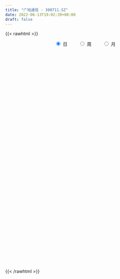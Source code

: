 ```yaml
---
title: "广哈通信 - 300711.SZ"
date: 2022-06-13T19:02:39+08:00
draft: false
---
```

{{< rawhtml >}}
    <div style="text-align: center">
        <label style="padding: 1rem;"><input style="margin-right: .5rem" type="radio" name="period" value="D" checked onclick="period_change(this)">日</label>
        <label style="padding: 1rem;"><input style="margin-right: .5rem" type="radio" name="period" value="W" onclick="period_change(this)">周</label>
        <label style="padding: 1rem;"><input style="margin-right: .5rem" type="radio" name="period" value="M" onclick="period_change(this)">月</label>
    </div>
    <div id="chart" style="height: 700px;"></div> 
    <script type="text/javascript">
        const D_v = [10585.41,14231.31,11716.4,12124.6,10341.4,11652.0,8834.09,14735.0,15281.59,16535.79,8653.2,15910.2,10631.0,10134.6,10811.56,12244.4,14321.96,13863.68,23699.8,16592.81,25610.72,17002.96,13961.08,16355.85,52616.24,29808.61,21052.4,22175.16,25853.93,26341.63,82181.84,127634.48,102080.98,96301.95,82057.87,67139.63,51129.62,39282.65,25955.6,17154.84,25196.82,21205.75,31416.64,30389.15,33914.36,25759.68,17142.52,18970.81,18981.16,18161.92,30466.24,23396.64,38761.54,41435.5,39063.05,39945.44,40326.4,23566.96,15737.48,14661.05,21635.72,20333.98,19745.3,12716.08,14890.44,17660.12,32202.76,24219.92,64834.31,75032.65,43411.09,65778.94,110901.97,78699.77,71189.2,95828.39,87178.0,134783.28,101173.5,96059.64,67198.61,54348.72,34163.36,35531.04,40261.0,79720.4,116078.19,86649.29,143756.4,301337.38,259391.24,300051.68,321951.69,316058.17,302867.55,360026.98,280672.55,243656.46,167322.65,271282.58,204564.06,182816.92,139286.08,149866.63,107720.17,180931.77,180965.09,180952.39,179170.26,127239.64,112159.11,103843.36,124643.13,88956.11,89696.04,83891.52,63620.76,60495.74,56205.28,72530.86,61621.62,57815.95,171208.9,129228.88,104886.06,94967.13,265639.85,406655.8,285314.51,261339.48,207261.07,224014.62,175854.29,125769.38,101274.53,96656.8,119245.31,127549.65,213071.44,146888.25,102248.6,164486.36,108703.97,70345.64,64657.4,78903.66,65350.32,110645.2,74953.04,75317.3,202070.71,135256.95,120532.48,111165.61,128628.22,144006.53,128320.19,116612.68,77866.7,74031.19,87577.3,88872.98,59795.8,55882.2,88009.73,55076.19,68123.61,90935.88,66673.89,43598.42,33554.18,51393.04,51905.97,45675.52,41950.02,47978.52,44635.87,33970.77,32962.84,39513.99,31620.44,36636.24,44964.2,51544.92,77744.16,92404.85,202654.14,139388.32,119098.69,102746.06,108422.2,67814.23,65871.47,53387.43,57368.6,62943.42,60784.83,47547.95,41332.89,99838.83,76125.36,54862.31,70260.45,52522.06,113390.81,68248.09,54069.24,37778.55,46492.33,49246.13,53012.83,51530.11,35766.2,33917.33,36472.2,76792.8,115070.87,85362.1,46255.8,25862.45,22131.16,29449.0,30177.21,30673.12,26899.72,52609.71,30738.2,34528.05,22502.96,14724.64,18914.2,25956.32,13374.84,16620.42,16938.46,25924.36,20322.74,18671.04,23742.12,49533.73,52713.86,32743.63,30602.44,23834.6,22116.2,24543.68,32462.64,43312.24,100104.37,61424.04,42803.4,50863.8,77448.63,66571.85,69727.63,97578.12,153718.96,115196.88,93229.32,77595.4,99133.9,109605.62,132361.12,155049.75,178514.45,126067.9,93253.66,92251.07,78360.72,77343.37,76223.72,69882.44,46740.88,42646.22,52688.18,39475.99,60964.34,46297.55,78958.91,117287.85,80591.87,124507.18,62857.2,152878.97,114984.37,84858.04,81329.85,124685.4,106358.8,128151.76,103624.72,78657.63,125150.0,115339.75,91838.1,101166.15,141899.87,91866.07,65174.49,93926.64,138656.16,133057.57,104544.51,69780.65,87282.8,49295.6,103999.56,87415.21,84673.02,82640.3,53481.92,55677.46,69502.92,32632.16,48106.96,29727.28,33527.24,26889.2,26183.56,33142.46,26503.06,21152.56,24772.12,29338.39,22965.76,21336.74,26646.3,28943.48,22449.16,26956.24,18224.84,24533.68,15775.0,21647.56,12422.2,12455.44,40733.76,32195.92,49075.12,32797.75,25619.76,23188.56,21205.96,14491.12,22506.48,11352.2,15394.36,12347.39,30117.31,30402.07,14280.36,13300.4,28596.6,23055.56,22097.04,23822.84,17044.29,26928.92,20717.44,21751.63,33607.2,27402.72,30248.0,23087.81,19411.12,24562.0,17734.32,23686.97,25100.84,20051.2,21174.84,20349.48,29008.97,27072.55,21643.88,16168.2,23370.72,22372.43,20010.24,13803.2,17602.56,15885.14,24473.44,35938.52,30637.32,26545.28,21114.6,34405.41,25331.72,24528.4,24780.24,13660.0,17480.24,31216.55,34264.95,16383.8,17647.0,22947.16,18467.88,26865.2,16017.24,21556.8,23699.92,18420.11,93572.63,79403.24,60075.34,31042.91,32931.2,35951.44,25516.04,36755.68,24418.92,34671.32,36479.16,19826.4,17155.4,67134.75,37339.4,27153.2,40654.88,46994.71,30375.17,27894.01,32222.64,59883.76,70229.58,44254.32,67639.04,58086.08,39337.4,44090.68,30743.04,32724.0,34030.04,26989.64,28916.85,36377.44,26682.0,25075.0,27069.0,30995.36,29872.08,24519.95,22258.4,17104.68,16039.75,72237.62,43503.21,22568.51,21164.13,26456.64,25791.16,38543.76,23998.74,21720.25,18373.0,49363.73,25083.2,17318.72,20960.8,13087.0,21126.76,12770.2,10103.0,13329.2,15029.6,30713.56,32941.32,34444.64,25573.56,23342.28,23389.6,16993.0,13646.8,20241.92,20144.04,22921.72,19286.0,15118.74,13065.2,11023.2,16413.12,14635.7,15519.0,19384.84,21550.0,13907.2,25763.64,16189.28,23716.64,27085.87,20136.96,17534.22,19240.9,18925.66,15122.71,17979.08,16888.03,15029.4]
const D_histogram = [0.0,-0.0172307692,-0.0200682007,-0.0022025052,0.0072863276,0.0071816179,0.0074347487,0.0302181345,0.053096299,0.0657790675,0.0687040774,0.0728613085,0.0652815212,0.0550609899,0.0327465706,0.0186251218,-0.1536747084,-0.2568292033,-0.2832102513,-0.2849698241,-0.2692790364,-0.2511557927,-0.2242274285,-0.1939571085,-0.1397625089,-0.1196819525,-0.0834726957,-0.0458821229,-0.015035343,0.0119163175,0.1096532489,0.2374490906,0.3009017912,0.30405893,0.2545255787,0.249288197,0.2211050904,0.1552627977,0.0899739721,0.0493093573,0.0490724,0.0440809891,0.0496724766,0.0410691388,-0.0016009098,-0.0461520601,-0.0581709586,-0.047122108,-0.0508045862,-0.0474571243,-0.0129673285,-0.0009417062,0.0193499096,0.0366947247,0.0346070709,0.046535326,0.0141866348,-0.0155326024,-0.036905002,-0.0352486826,-0.017888543,-0.0049565382,-0.0107828619,-0.0229311276,-0.0338855307,-0.0287621013,-0.0035535957,-0.0002547109,0.0401934267,0.0800160234,0.0859059489,0.1070372218,0.1542387262,0.1517751372,0.1556180708,0.165410379,0.1965484299,0.1681476902,0.0250390346,-0.003193762,0.0203646879,0.031707488,0.0130288738,-0.0088390503,-0.0028215245,0.0203650431,0.0626235889,0.072996605,0.0262981758,0.1804273664,0.1819917633,0.3159019353,0.4401465853,0.7397170654,1.1822043891,1.3954557451,1.3543022509,1.0895838434,0.8237682014,0.6969571226,0.4332251379,0.1194859997,-0.1009322337,-0.2606466485,-0.3950445315,-0.4501073899,-0.5051390576,-0.5573913639,-0.6268664192,-0.6510114764,-0.6420805284,-0.6809841784,-0.603964743,-0.5616088604,-0.4857602223,-0.491981671,-0.5041614079,-0.4825502249,-0.4697869143,-0.487056502,-0.5000748988,-0.4696777389,-0.3711100465,-0.3458165431,-0.3216770818,-0.2783715628,0.0069693079,0.3250165316,0.4355518336,0.508791085,0.4713301476,0.4394024741,0.2782362401,0.1785354945,0.0628292581,-0.0161432935,-0.1368382944,-0.1825950624,-0.1313421101,-0.1001684801,-0.1423364767,-0.3274942099,-0.432916457,-0.4869543467,-0.499099304,-0.5132066778,-0.4774952215,-0.4694161071,-0.4473775568,-0.4365086116,-0.2701185691,-0.1930471605,-0.1353540302,-0.0586993374,0.0144683379,0.0745619285,0.0140125839,-0.0035012846,-0.0339585691,-0.0338402714,0.0046584355,0.0358283306,0.0319710823,0.0445794322,0.08078543,0.086942037,0.068637957,-0.012695942,-0.1126505239,-0.1728309334,-0.2026184591,-0.1979312849,-0.2129121022,-0.1808757724,-0.1244662105,-0.1237382778,-0.1359686409,-0.1560081535,-0.1693253849,-0.132672818,-0.0790826823,-0.0085709716,0.080995405,0.1616706389,0.2462153535,0.3511665945,0.5576944728,0.5988109314,0.5684684043,0.4776773045,0.4215919836,0.3260592771,0.2547389055,0.1979234267,0.1023106332,0.0165155537,-0.0312244999,-0.0691312136,-0.0808609378,-0.0243301113,0.0114503394,0.0093487295,0.0212446618,0.0310311308,0.0714586886,0.0522281425,0.0213829999,0.003333393,0.0127494953,0.0177980765,-0.008913989,-0.0253944563,-0.0339019672,-0.0196581668,-0.0116396398,0.0316501426,0.0781132132,0.0250341535,-0.0404854796,-0.0636888065,-0.0870873481,-0.0855706311,-0.065769282,-0.0590081334,-0.0574493858,-0.0265551671,-0.0254199394,-0.0416622908,-0.0678501645,-0.073855354,-0.0762999446,-0.0966324205,-0.0905145013,-0.0679323974,-0.037974351,0.0091627804,0.0339430605,0.0439722897,0.0664660578,0.0979944139,0.1294802972,0.1289996036,0.1075758849,0.0828378362,0.0781902639,0.0779041387,0.0821036539,0.1014709379,0.1380330207,0.1499560352,0.1544034275,0.1389021258,0.1369204525,0.1419280802,0.1615794784,0.1896490537,0.2549146391,0.2661013178,0.2013561577,0.1602384092,0.146569112,0.1492101255,0.1794645453,0.2409859065,0.3081196476,0.2858430383,0.2016602697,0.0960310045,0.0512009542,-0.0573107502,-0.0856842777,-0.1699979214,-0.2284068818,-0.2382788601,-0.2428334494,-0.2311376206,-0.196579117,-0.1854303704,-0.1380620773,-0.040166225,-0.0145583718,-0.1083205972,-0.1651641214,-0.0812778267,-0.0046562768,0.0219243746,0.0482439972,0.0786539257,0.0556091576,0.0511954526,-0.0377906464,-0.0920711897,-0.043047912,0.0120928891,0.0132667102,0.0519990862,0.0872346162,0.0761128028,0.0286865323,0.0355927792,0.0607941961,0.1049374817,0.0907532025,0.0647977662,-0.0349693873,-0.0742205483,-0.0452349111,-0.0406283401,-0.0080549679,-0.0228212248,-0.0574984853,-0.1154702201,-0.2051619782,-0.2393664065,-0.2881461419,-0.3045569416,-0.3150795073,-0.2887328698,-0.2438294436,-0.1890931568,-0.1414812115,-0.1068898643,-0.0922401139,-0.0938379834,-0.0957492582,-0.0879658955,-0.1004788888,-0.1178083382,-0.092307337,-0.0551273426,-0.0437212273,-0.0087628296,0.0059598924,-0.0285239801,-0.0294355686,-0.0047225868,0.0424247672,0.0474584766,0.086989084,0.1088569081,0.1252795306,0.1199119985,0.097065831,0.0789188574,0.0453433706,0.0209850956,0.0349037175,0.0369046519,0.0414576314,-0.0076061726,-0.0296125219,-0.0251423845,-0.0029779723,0.0125291683,0.0300421366,0.056760261,0.0570855438,0.0809262717,0.0995646848,0.1111856968,0.1258420267,0.1375166467,0.1253371285,0.1298297557,0.1104173797,0.1055057246,0.098850846,0.0963323203,0.0937661384,0.0776891886,0.0582768987,0.0306389385,0.0298567615,0.0458802225,0.0249056905,0.0136931199,-0.0253058089,-0.0725986804,-0.0905365649,-0.1004158072,-0.1108790608,-0.1100581417,-0.0853641184,-0.0633994278,-0.0262834096,-0.0115509124,-0.0135084775,0.0150496618,0.021636136,-0.0012596303,-0.0407930123,-0.0624239065,-0.0594323082,-0.0391146449,-0.0140186882,-0.0025276491,0.0164320655,0.0256399403,0.0307471268,0.0112482694,-0.0009786485,-0.0054517634,0.0073073251,0.0097600651,0.0509127049,0.1019230064,0.1121713638,0.1241577992,0.0890972277,0.0791520271,0.056571646,0.0028758291,-0.0375199695,-0.1107724554,-0.109267128,-0.1028545794,-0.0826190069,0.0085875797,0.0469410376,0.0462205789,0.0656141324,0.0798559765,0.0790912372,0.0649514264,0.0679104634,0.0902113007,0.0977334816,0.0877174879,0.067034035,0.0597412013,0.043856719,0.0501233093,0.0360076546,0.0014784046,-0.0248936816,-0.0651354619,-0.1232996797,-0.1676692391,-0.1962172597,-0.1835487677,-0.1803920377,-0.2148602588,-0.2087113453,-0.190352749,-0.1565735993,-0.1247538676,-0.1076713209,-0.0443163027,-0.0368653744,-0.0360426643,-0.0246573095,-0.0167647833,-0.0069697869,0.007987293,0.0087849949,0.020429509,0.0063067754,-0.0494056495,-0.1109217751,-0.12090565,-0.1309763541,-0.1287878569,-0.1359674903,-0.1177001421,-0.0886396973,-0.0611556606,-0.0685080669,-0.0326978714,-0.0794887495,-0.1326605196,-0.1395169258,-0.1364498233,-0.095103812,-0.0585194062,-0.03053298,0.0034304283,0.0348846199,0.0509123372,0.0812036893,0.0995169098,0.1059447578,0.10370648,0.1125100012,0.1211346136,0.1263661761,0.1410341356,0.1088339742,0.1010281979,0.1067767478,0.1134562294,0.1360648777,0.1575896675,0.1667367457,0.1781151853,0.1803171123,0.1570956719,0.1296476137,0.0853775335,0.0620459792,0.0459000076]
const D_fast = [0.0,-0.0215384615,-0.0293929432,-0.012077874,-0.0007674594,0.0009232354,0.0030350534,0.0333729729,0.0695252121,0.0986527475,0.1187537768,0.141126335,0.149866928,0.1534116442,0.1392838675,0.1298186992,-0.0808998081,-0.2482616038,-0.3454452146,-0.4184472435,-0.4700762148,-0.5147419193,-0.5438704123,-0.5620893694,-0.5428353971,-0.5526753288,-0.5373342459,-0.5112142038,-0.4841262596,-0.4541955198,-0.3290452761,-0.1418871618,-0.0032090134,0.0759628579,0.0900609012,0.1471455688,0.1742387348,0.1472121415,0.1044168089,0.0760795334,0.0881106762,0.0941395125,0.1121491192,0.1138130661,0.0707427901,0.0146536247,-0.0119080134,-0.0126396899,-0.0290233146,-0.0375401337,-0.00629217,0.0054980257,0.0306271189,0.0571456151,0.063709729,0.0872718157,0.0584697831,0.0248673954,-0.0057312547,-0.012887106,0.0000008979,0.0116937681,0.0031717289,-0.0147093186,-0.0341351044,-0.0362022003,-0.0118820937,-0.0086468866,0.0418496078,0.1016762103,0.1290426231,0.1769332014,0.2626943873,0.2981745827,0.3409220339,0.3920669369,0.4723420953,0.4859782781,0.3491293811,0.3200981441,0.3487477659,0.368017438,0.3525960423,0.3285183557,0.3338305003,0.3621083287,0.4200227717,0.448644939,0.4085210537,0.607757086,0.6548194237,0.8677050795,1.1019863758,1.5864861222,2.3245245433,2.8866398356,3.1840619041,3.1917394574,3.1318658658,3.1792940676,3.0238683674,2.7400007292,2.4943494374,2.2694733604,2.0363143445,1.8687246386,1.6874082065,1.4958080593,1.2696163992,1.0827184729,0.9311292887,0.7219795942,0.6480078438,0.5499615113,0.5043700939,0.3751532273,0.2369331384,0.1379067652,0.0332233473,-0.1058103659,-0.2438474874,-0.3308697623,-0.3250795815,-0.3862402138,-0.442520023,-0.4688073947,-0.181724197,0.2175771595,0.43700042,0.6374374426,0.7178090421,0.7957319872,0.7041248132,0.6490579412,0.5490590193,0.4660506444,0.3111460698,0.2197405362,0.238157961,0.244289471,0.1665373552,-0.1004939305,-0.3141452919,-0.4899217682,-0.6268415515,-0.7692505948,-0.8529129439,-0.9621878562,-1.0519936951,-1.1502519029,-1.0513915026,-1.0225818842,-0.9987272614,-0.9367474029,-0.8599626431,-0.7812285704,-0.8382747691,-0.8566639587,-0.8956108855,-0.9039526557,-0.8642893399,-0.8241623622,-0.8200268399,-0.7962736319,-0.7398712766,-0.7119791603,-0.7131237511,-0.7976316357,-0.9257488485,-1.0291369913,-1.1095791318,-1.1543747789,-1.2225836216,-1.235766235,-1.2104732257,-1.2406798625,-1.2869023858,-1.3459439367,-1.4015925144,-1.398108152,-1.3642886868,-1.2959197191,-1.1861044912,-1.0650115976,-0.9189130446,-0.7261701549,-0.3802186584,-0.189399467,-0.077624893,-0.0489966667,0.0003160083,-0.013701879,-0.0213375242,-0.0286721463,-0.0987072815,-0.1803734726,-0.2359196511,-0.2911091682,-0.3230541269,-0.2726058282,-0.2339627927,-0.2337272202,-0.2165201225,-0.1989758707,-0.1406836408,-0.1468571513,-0.1723565439,-0.1895728025,-0.1769693265,-0.1674712261,-0.1964117888,-0.2192408703,-0.2362238729,-0.2268946143,-0.2217859972,-0.1705836791,-0.1045923053,-0.1514128266,-0.2270538296,-0.2661793581,-0.3113497368,-0.3312256775,-0.3278666489,-0.3358575337,-0.3486611325,-0.3244057055,-0.3296254627,-0.3562833868,-0.3994338016,-0.4239028297,-0.4454224063,-0.4899129874,-0.5064236935,-0.500824689,-0.4803602303,-0.4309324039,-0.3976663586,-0.376644057,-0.3375337745,-0.2815068149,-0.2176508573,-0.1858816499,-0.1804113974,-0.1844399871,-0.1695399934,-0.1503500839,-0.1256246553,-0.0808896367,-0.0098192988,0.0395927245,0.0826409737,0.1018652035,0.1341136433,0.174603291,0.2346495588,0.3101313975,0.4391256427,0.5168376508,0.5024315301,0.5013733839,0.5243463647,0.5642899096,0.6394104658,0.7611783036,0.9053419566,0.9545261068,0.9207584057,0.8391368916,0.8071070798,0.6842676879,0.6344730909,0.5076599669,0.3921492861,0.3227075928,0.2574446411,0.2113560648,0.1967697892,0.1615609431,0.1744137169,0.2622680129,0.2842362731,0.1633938984,0.0652593439,0.1288261819,0.2042836626,0.2363454077,0.2747260296,0.3247994395,0.3156569609,0.324042119,0.2256083584,0.1483100176,0.1865713174,0.2447353407,0.2492258394,0.3009579869,0.358002171,0.3659085583,0.3256539209,0.3414583626,0.3818583285,0.4522359846,0.4607400059,0.4509840112,0.3424745109,0.2846682128,0.3023451222,0.2967946082,0.3273542384,0.3068826754,0.2578307935,0.1709915037,0.030009251,-0.0640367788,-0.1848530498,-0.2774030849,-0.3666955273,-0.4125321073,-0.428586042,-0.4211230444,-0.408881402,-0.4010125208,-0.4094227989,-0.4344801643,-0.4603287536,-0.4745368648,-0.5121695803,-0.5589511143,-0.5565269473,-0.5331287886,-0.5326529801,-0.4998852898,-0.4836725947,-0.5252874622,-0.5335579428,-0.5100256078,-0.452272062,-0.4353737334,-0.3740958551,-0.3250138039,-0.2772712988,-0.2526608313,-0.251240541,-0.2496578003,-0.2718974444,-0.2910094455,-0.2683648942,-0.2571377968,-0.2422204095,-0.2931857566,-0.3225952365,-0.3244106952,-0.302990776,-0.2843513433,-0.2593278409,-0.2184196513,-0.2038229825,-0.1597506867,-0.1162211023,-0.0768036661,-0.0306868296,0.015366952,0.034521716,0.0714717821,0.079663751,0.1011285271,0.11918636,0.1407509144,0.1616262671,0.1649716145,0.1601285492,0.1401503236,0.146832337,0.1743258536,0.1595777443,0.1517884536,0.1064630726,0.041020531,0.0004485053,-0.0345346888,-0.0727177076,-0.099411324,-0.0960583303,-0.0899434967,-0.0593983308,-0.0475535617,-0.0528882462,-0.0205676914,-0.0085721833,-0.0317828572,-0.0815144922,-0.118751363,-0.1306178417,-0.1200788397,-0.098487555,-0.0876284282,-0.0645606972,-0.0489428373,-0.0361488692,-0.0528356592,-0.0653072393,-0.071143295,-0.0565573752,-0.0516646189,0.0022161971,0.0787072502,0.1169984485,0.1600243338,0.1472380692,0.1570808753,0.1486434058,0.0956665461,0.0458907552,-0.0550548446,-0.0808662991,-0.1001673955,-0.1005865747,-0.0072330932,0.0428556242,0.0536903102,0.0894873968,0.123693235,0.1427013051,0.1447993508,0.1647360036,0.2095896661,0.2415452175,0.2534585957,0.2495336515,0.2571761181,0.2522558157,0.2710532332,0.2659394922,0.2317798433,0.1991843367,0.1426586909,0.0536695532,-0.032617316,-0.1102196515,-0.1434383514,-0.1853796308,-0.2735629166,-0.3195918394,-0.3488214304,-0.3541856805,-0.3535544157,-0.3633896993,-0.3111137568,-0.3128791721,-0.321067128,-0.3158461006,-0.3121447702,-0.3040922206,-0.2871383173,-0.2841443667,-0.2673924753,-0.2799385151,-0.3480023524,-0.4372489217,-0.4774592092,-0.5202740017,-0.5502824689,-0.5914539748,-0.6026116621,-0.5957111417,-0.5835160201,-0.6079954432,-0.5803597154,-0.647022781,-0.733359681,-0.7750953186,-0.806140672,-0.7885706136,-0.7666160594,-0.7462628781,-0.7114418628,-0.6712665162,-0.6425107146,-0.5919184402,-0.5487259923,-0.5158119548,-0.4921236126,-0.4551925911,-0.4162843253,-0.3794612188,-0.3295347254,-0.3345263933,-0.31707512,-0.2846323832,-0.2495888443,-0.1929639766,-0.1320417699,-0.0812105052,-0.0253032693,0.0219779357,0.0380304133,0.0429942586,0.0200685617,0.0122485023,0.0075775326]
const D_slow = [0.0,-0.0043076923,-0.0093247425,-0.0098753688,-0.0080537869,-0.0062583824,-0.0043996953,0.0031548384,0.0164289131,0.03287368,0.0500496994,0.0682650265,0.0845854068,0.0983506543,0.1065372969,0.1111935774,0.0727749003,0.0085675994,-0.0622349634,-0.1334774194,-0.2007971785,-0.2635861266,-0.3196429838,-0.3681322609,-0.4030728881,-0.4329933763,-0.4538615502,-0.4653320809,-0.4690909166,-0.4661118373,-0.438698525,-0.3793362524,-0.3041108046,-0.2280960721,-0.1644646774,-0.1021426282,-0.0468663556,-0.0080506562,0.0144428368,0.0267701762,0.0390382762,0.0500585234,0.0624766426,0.0727439273,0.0723436998,0.0608056848,0.0462629452,0.0344824181,0.0217812716,0.0099169905,0.0066751584,0.0064397319,0.0112772093,0.0204508905,0.0291026582,0.0407364897,0.0442831484,0.0403999978,0.0311737473,0.0223615766,0.0178894409,0.0166503063,0.0139545909,0.008221809,-0.0002495737,-0.007440099,-0.0083284979,-0.0083921757,0.001656181,0.0216601869,0.0431366741,0.0698959796,0.1084556611,0.1463994454,0.1853039631,0.2266565579,0.2757936654,0.3178305879,0.3240903466,0.3232919061,0.328383078,0.33630995,0.3395671685,0.3373574059,0.3366520248,0.3417432856,0.3573991828,0.375648334,0.382222878,0.4273297196,0.4728276604,0.5518031442,0.6618397905,0.8467690569,1.1423201542,1.4911840904,1.8297596532,2.102155614,2.3080976644,2.482336945,2.5906432295,2.6205147294,2.595281671,2.5301200089,2.431358876,2.3188320285,2.1925472641,2.0531994232,1.8964828184,1.7337299493,1.5732098171,1.4029637726,1.2519725868,1.1115703717,0.9901303161,0.8671348984,0.7410945464,0.6204569902,0.5030102616,0.3812461361,0.2562274114,0.1388079766,0.046030465,-0.0404236707,-0.1208429412,-0.1904358319,-0.1886935049,-0.107439372,0.0014485864,0.1286463576,0.2464788945,0.356329513,0.4258885731,0.4705224467,0.4862297612,0.4821939378,0.4479843642,0.4023355986,0.3695000711,0.3444579511,0.3088738319,0.2270002794,0.1187711652,-0.0029674215,-0.1277422475,-0.256043917,-0.3754177224,-0.4927717491,-0.6046161383,-0.7137432912,-0.7812729335,-0.8295347237,-0.8633732312,-0.8780480655,-0.8744309811,-0.8557904989,-0.852287353,-0.8531626741,-0.8616523164,-0.8701123842,-0.8689477754,-0.8599906927,-0.8519979222,-0.8408530641,-0.8206567066,-0.7989211973,-0.7817617081,-0.7849356936,-0.8130983246,-0.8563060579,-0.9069606727,-0.9564434939,-1.0096715195,-1.0548904626,-1.0860070152,-1.1169415847,-1.1509337449,-1.1899357833,-1.2322671295,-1.265435334,-1.2852060045,-1.2873487474,-1.2670998962,-1.2266822365,-1.1651283981,-1.0773367495,-0.9379131312,-0.7882103984,-0.6460932973,-0.5266739712,-0.4212759753,-0.339761156,-0.2760764297,-0.226595573,-0.2010179147,-0.1968890263,-0.2046951512,-0.2219779546,-0.2421931891,-0.2482757169,-0.2454131321,-0.2430759497,-0.2377647843,-0.2300070016,-0.2121423294,-0.1990852938,-0.1937395438,-0.1929061955,-0.1897188217,-0.1852693026,-0.1874977999,-0.1938464139,-0.2023219057,-0.2072364474,-0.2101463574,-0.2022338217,-0.1827055184,-0.1764469801,-0.18656835,-0.2024905516,-0.2242623886,-0.2456550464,-0.2620973669,-0.2768494003,-0.2912117467,-0.2978505385,-0.3042055233,-0.314621096,-0.3315836371,-0.3500474756,-0.3691224618,-0.3932805669,-0.4159091922,-0.4328922916,-0.4423858793,-0.4400951842,-0.4316094191,-0.4206163467,-0.4039998322,-0.3795012288,-0.3471311545,-0.3148812536,-0.2879872823,-0.2672778233,-0.2477302573,-0.2282542226,-0.2077283092,-0.1823605747,-0.1478523195,-0.1103633107,-0.0717624538,-0.0370369224,-0.0028068092,0.0326752108,0.0730700804,0.1204823438,0.1842110036,0.250736333,0.3010753725,0.3411349748,0.3777772528,0.4150797841,0.4599459205,0.5201923971,0.597222309,0.6686830686,0.719098136,0.7431058871,0.7559061256,0.7415784381,0.7201573687,0.6776578883,0.6205561679,0.5609864529,0.5002780905,0.4424936854,0.3933489061,0.3469913135,0.3124757942,0.3024342379,0.298794645,0.2717144957,0.2304234653,0.2101040086,0.2089399394,0.2144210331,0.2264820324,0.2461455138,0.2600478032,0.2728466664,0.2633990048,0.2403812074,0.2296192294,0.2326424516,0.2359591292,0.2489589007,0.2707675548,0.2897957555,0.2969673886,0.3058655834,0.3210641324,0.3472985028,0.3699868034,0.386186245,0.3774438982,0.3588887611,0.3475800333,0.3374229483,0.3354092063,0.3297039001,0.3153292788,0.2864617238,0.2351712292,0.1753296276,0.1032930921,0.0271538567,-0.0516160201,-0.1237992375,-0.1847565984,-0.2320298876,-0.2674001905,-0.2941226566,-0.317182685,-0.3406421809,-0.3645794954,-0.3865709693,-0.4116906915,-0.4411427761,-0.4642196103,-0.478001446,-0.4889317528,-0.4911224602,-0.4896324871,-0.4967634821,-0.5041223743,-0.505303021,-0.4946968292,-0.48283221,-0.461084939,-0.433870712,-0.4025508294,-0.3725728297,-0.348306372,-0.3285766577,-0.317240815,-0.3119945411,-0.3032686117,-0.2940424487,-0.2836780409,-0.285579584,-0.2929827145,-0.2992683107,-0.3000128037,-0.2968805117,-0.2893699775,-0.2751799123,-0.2609085263,-0.2406769584,-0.2157857872,-0.187989363,-0.1565288563,-0.1221496946,-0.0908154125,-0.0583579736,-0.0307536287,-0.0043771975,0.020335514,0.0444185941,0.0678601287,0.0872824258,0.1018516505,0.1095113851,0.1169755755,0.1284456311,0.1346720538,0.1380953337,0.1317688815,0.1136192114,0.0909850702,0.0658811184,0.0381613532,0.0106468178,-0.0106942118,-0.0265440688,-0.0331149212,-0.0360026493,-0.0393797687,-0.0356173532,-0.0302083192,-0.0305232268,-0.0407214799,-0.0563274565,-0.0711855336,-0.0809641948,-0.0844688668,-0.0851007791,-0.0809927627,-0.0745827776,-0.0668959959,-0.0640839286,-0.0643285907,-0.0656915316,-0.0638647003,-0.061424684,-0.0486965078,-0.0232157562,0.0048270848,0.0358665346,0.0581408415,0.0779288483,0.0920717598,0.092790717,0.0834107247,0.0557176108,0.0284008288,0.002687184,-0.0179675678,-0.0158206728,-0.0040854134,0.0074697313,0.0238732644,0.0438372585,0.0636100678,0.0798479244,0.0968255403,0.1193783654,0.1438117358,0.1657411078,0.1824996165,0.1974349169,0.2083990966,0.2209299239,0.2299318376,0.2303014387,0.2240780183,0.2077941528,0.1769692329,0.1350519231,0.0859976082,0.0401104163,-0.0049875932,-0.0587026578,-0.1108804942,-0.1584686814,-0.1976120812,-0.2288005481,-0.2557183784,-0.266797454,-0.2760137977,-0.2850244637,-0.2911887911,-0.2953799869,-0.2971224337,-0.2951256104,-0.2929293617,-0.2878219844,-0.2862452905,-0.2985967029,-0.3263271467,-0.3565535592,-0.3892976477,-0.4214946119,-0.4554864845,-0.48491152,-0.5070714443,-0.5223603595,-0.5394873762,-0.5476618441,-0.5675340315,-0.6006991614,-0.6355783928,-0.6696908487,-0.6934668016,-0.7080966532,-0.7157298982,-0.7148722911,-0.7061511361,-0.6934230518,-0.6731221295,-0.6482429021,-0.6217567126,-0.5958300926,-0.5677025923,-0.5374189389,-0.5058273949,-0.470568861,-0.4433603674,-0.418103318,-0.391409131,-0.3630450737,-0.3290288542,-0.2896314374,-0.2479472509,-0.2034184546,-0.1583391765,-0.1190652586,-0.0866533551,-0.0653089718,-0.049797477,-0.0383224751]
const D_data = [['2020-05-21', 14.0, 13.73, 13.7, 14.11],['2020-05-22', 13.89, 13.46, 13.36, 13.92],['2020-05-25', 13.5, 13.57, 13.31, 13.63],['2020-05-26', 13.65, 13.86, 13.59, 13.94],['2020-05-27', 13.87, 13.83, 13.74, 13.96],['2020-05-28', 13.82, 13.74, 13.45, 13.91],['2020-05-29', 13.68, 13.75, 13.6, 13.94],['2020-06-01', 13.79, 14.11, 13.79, 14.18],['2020-06-02', 14.11, 14.27, 14.06, 14.33],['2020-06-03', 14.27, 14.29, 14.21, 14.49],['2020-06-04', 14.3, 14.27, 14.18, 14.33],['2020-06-05', 14.19, 14.37, 14.14, 14.65],['2020-06-08', 14.47, 14.28, 14.25, 14.56],['2020-06-09', 14.47, 14.26, 14.15, 14.47],['2020-06-10', 14.26, 14.07, 13.96, 14.31],['2020-06-11', 14.02, 14.11, 13.98, 14.27],['2020-06-12', 11.51, 11.58, 11.46, 11.67],['2020-06-15', 11.52, 11.54, 11.49, 11.85],['2020-06-16', 11.74, 11.93, 11.65, 12.1],['2020-06-17', 11.92, 11.92, 11.8, 11.97],['2020-06-18', 11.89, 11.93, 11.78, 12.07],['2020-06-19', 11.9, 11.81, 11.73, 11.95],['2020-06-22', 11.81, 11.81, 11.76, 11.94],['2020-06-23', 11.89, 11.79, 11.65, 11.89],['2020-06-24', 11.8, 12.13, 11.71, 12.48],['2020-06-29', 12.01, 11.74, 11.74, 12.14],['2020-06-30', 11.77, 11.95, 11.77, 12.08],['2020-07-01', 11.98, 12.05, 11.92, 12.17],['2020-07-02', 11.95, 12.06, 11.89, 12.09],['2020-07-03', 12.15, 12.1, 12.0, 12.15],['2020-07-06', 12.14, 13.31, 12.14, 13.31],['2020-07-07', 13.59, 14.38, 12.92, 14.48],['2020-07-08', 14.38, 14.26, 13.87, 14.62],['2020-07-09', 14.25, 13.89, 13.85, 14.26],['2020-07-10', 13.8, 13.3, 13.14, 13.92],['2020-07-13', 13.3, 13.89, 13.3, 14.02],['2020-07-14', 13.79, 13.69, 13.41, 14.06],['2020-07-15', 13.67, 13.11, 13.11, 13.78],['2020-07-16', 13.17, 12.86, 12.73, 13.37],['2020-07-17', 12.74, 12.94, 12.74, 13.05],['2020-07-20', 12.98, 13.38, 12.98, 13.38],['2020-07-21', 13.01, 13.35, 13.01, 13.48],['2020-07-22', 13.21, 13.53, 13.21, 13.59],['2020-07-23', 13.48, 13.39, 13.03, 13.66],['2020-07-24', 13.39, 12.85, 12.82, 13.55],['2020-07-27', 12.91, 12.58, 12.48, 13.15],['2020-07-28', 12.61, 12.8, 12.5, 12.84],['2020-07-29', 12.7, 13.05, 12.63, 13.09],['2020-07-30', 13.01, 12.85, 12.84, 13.19],['2020-07-31', 12.89, 12.9, 12.7, 13.02],['2020-08-03', 12.88, 13.37, 12.88, 13.41],['2020-08-04', 13.46, 13.21, 13.12, 13.46],['2020-08-05', 13.23, 13.41, 13.11, 13.68],['2020-08-06', 13.4, 13.5, 13.06, 13.57],['2020-08-07', 13.49, 13.33, 13.13, 13.63],['2020-08-10', 13.36, 13.57, 13.27, 13.76],['2020-08-11', 13.5, 12.99, 12.93, 13.56],['2020-08-12', 12.91, 12.86, 12.56, 12.99],['2020-08-13', 12.93, 12.81, 12.81, 13.07],['2020-08-14', 12.87, 13.02, 12.69, 13.05],['2020-08-17', 13.02, 13.25, 12.99, 13.32],['2020-08-18', 13.3, 13.27, 13.18, 13.5],['2020-08-19', 13.27, 13.05, 13.0, 13.39],['2020-08-20', 13.07, 12.91, 12.81, 13.17],['2020-08-21', 12.95, 12.84, 12.75, 13.17],['2020-08-24', 12.83, 13.0, 12.54, 13.06],['2020-08-25', 12.93, 13.32, 12.92, 13.47],['2020-08-26', 13.39, 13.12, 13.04, 13.46],['2020-08-27', 13.27, 13.72, 13.17, 13.8],['2020-08-28', 13.53, 13.98, 13.33, 14.23],['2020-08-31', 13.89, 13.75, 13.62, 13.9],['2020-09-01', 13.75, 14.1, 13.66, 14.28],['2020-09-02', 14.07, 14.73, 13.93, 15.19],['2020-09-03', 14.61, 14.37, 13.97, 14.85],['2020-09-04', 13.92, 14.6, 13.91, 15.0],['2020-09-07', 14.84, 14.87, 14.69, 15.35],['2020-09-08', 14.97, 15.43, 14.6, 15.6],['2020-09-09', 15.15, 14.88, 14.85, 16.6],['2020-09-10', 14.95, 13.1, 12.99, 15.5],['2020-09-11', 13.1, 14.13, 12.9, 14.39],['2020-09-14', 14.3, 14.82, 13.9, 14.95],['2020-09-15', 14.8, 14.83, 14.61, 15.26],['2020-09-16', 14.9, 14.5, 14.32, 14.93],['2020-09-17', 14.56, 14.4, 14.32, 14.86],['2020-09-18', 14.46, 14.75, 14.25, 14.85],['2020-09-21', 14.7, 15.1, 14.63, 15.65],['2020-09-22', 15.03, 15.6, 14.9, 15.96],['2020-09-23', 15.65, 15.45, 15.21, 15.99],['2020-09-24', 15.2, 14.73, 14.23, 16.6],['2020-09-25', 14.61, 17.68, 14.61, 17.68],['2020-09-28', 17.66, 16.4, 16.33, 17.66],['2020-09-29', 16.8, 18.7, 16.51, 19.33],['2020-09-30', 17.6, 19.67, 17.23, 21.6],['2020-10-09', 19.45, 23.6, 19.02, 23.6],['2020-10-12', 22.8, 28.32, 22.8, 28.32],['2020-10-13', 29.7, 28.45, 27.08, 31.12],['2020-10-14', 28.0, 27.07, 26.16, 29.26],['2020-10-15', 26.24, 24.7, 23.33, 26.24],['2020-10-16', 24.6, 24.33, 23.61, 25.16],['2020-10-19', 24.33, 25.96, 24.13, 27.26],['2020-10-20', 24.33, 24.0, 22.66, 24.99],['2020-10-21', 23.6, 22.4, 22.05, 24.16],['2020-10-22', 21.81, 22.5, 21.36, 22.9],['2020-10-23', 22.8, 22.45, 22.15, 23.5],['2020-10-26', 21.62, 22.06, 21.62, 22.78],['2020-10-27', 22.65, 22.54, 22.45, 24.48],['2020-10-28', 21.87, 22.18, 20.23, 22.33],['2020-10-29', 21.5, 21.8, 20.9, 23.59],['2020-10-30', 22.02, 21.06, 21.01, 23.59],['2020-11-02', 20.73, 21.12, 20.3, 21.46],['2020-11-03', 20.88, 21.21, 20.5, 21.77],['2020-11-04', 21.47, 20.21, 20.01, 21.68],['2020-11-05', 20.48, 21.44, 20.21, 21.53],['2020-11-06', 21.37, 21.03, 20.59, 21.96],['2020-11-09', 21.05, 21.5, 20.94, 21.79],['2020-11-10', 21.61, 20.4, 20.3, 21.8],['2020-11-11', 20.8, 19.99, 19.9, 20.83],['2020-11-12', 20.4, 20.14, 20.05, 20.89],['2020-11-13', 20.5, 19.82, 19.61, 20.7],['2020-11-16', 19.86, 19.11, 18.95, 19.99],['2020-11-17', 19.25, 18.73, 18.14, 19.28],['2020-11-18', 18.74, 18.96, 18.41, 19.21],['2020-11-19', 18.9, 19.84, 18.55, 20.49],['2020-11-20', 19.65, 18.97, 18.78, 19.98],['2020-11-23', 18.66, 18.81, 18.01, 19.1],['2020-11-24', 18.8, 18.97, 18.67, 19.37],['2020-11-25', 18.98, 22.76, 18.61, 22.76],['2020-11-26', 23.31, 24.92, 22.58, 26.84],['2020-11-27', 24.4, 23.78, 23.3, 26.1],['2020-11-30', 24.05, 24.2, 22.9, 25.0],['2020-12-01', 23.71, 23.33, 22.72, 23.96],['2020-12-02', 23.33, 23.62, 22.22, 24.19],['2020-12-03', 23.0, 21.82, 21.8, 23.0],['2020-12-04', 21.9, 22.13, 21.61, 22.59],['2020-12-07', 21.85, 21.51, 21.5, 22.15],['2020-12-08', 21.6, 21.53, 21.45, 22.13],['2020-12-09', 21.75, 20.47, 20.41, 21.87],['2020-12-10', 20.5, 20.89, 20.04, 21.83],['2020-12-11', 20.76, 22.05, 20.76, 23.19],['2020-12-14', 21.8, 21.98, 20.88, 22.68],['2020-12-15', 21.5, 20.98, 20.96, 21.88],['2020-12-16', 20.85, 18.42, 18.0, 20.87],['2020-12-17', 18.19, 18.35, 17.66, 18.81],['2020-12-18', 18.29, 18.2, 18.0, 18.56],['2020-12-21', 18.2, 18.14, 17.65, 18.35],['2020-12-22', 18.04, 17.61, 17.39, 18.14],['2020-12-23', 17.8, 17.85, 17.3, 17.94],['2020-12-24', 18.0, 17.18, 17.18, 18.53],['2020-12-25', 16.76, 16.99, 16.6, 17.63],['2020-12-28', 17.3, 16.49, 16.0, 17.3],['2020-12-29', 16.69, 18.53, 16.31, 19.48],['2020-12-30', 17.98, 17.77, 17.39, 18.29],['2020-12-31', 17.87, 17.64, 17.38, 18.39],['2021-01-04', 17.7, 18.04, 17.52, 18.35],['2021-01-05', 18.13, 18.26, 17.96, 18.99],['2021-01-06', 18.07, 18.37, 17.28, 19.19],['2021-01-07', 18.26, 16.77, 16.6, 18.37],['2021-01-08', 16.77, 16.98, 16.03, 18.01],['2021-01-11', 16.89, 16.55, 16.42, 17.4],['2021-01-12', 16.4, 16.7, 16.27, 17.29],['2021-01-13', 17.3, 17.15, 16.88, 17.96],['2021-01-14', 16.35, 17.14, 16.31, 17.76],['2021-01-15', 16.98, 16.68, 16.5, 17.0],['2021-01-18', 16.69, 16.82, 16.47, 17.2],['2021-01-19', 16.85, 17.18, 16.61, 17.59],['2021-01-20', 17.13, 16.87, 16.65, 17.19],['2021-01-21', 16.89, 16.48, 16.3, 16.89],['2021-01-22', 16.55, 15.33, 15.03, 16.56],['2021-01-25', 15.33, 14.44, 14.4, 15.34],['2021-01-26', 14.5, 14.27, 14.15, 14.72],['2021-01-27', 14.3, 14.13, 14.05, 14.47],['2021-01-28', 14.45, 14.2, 14.14, 14.95],['2021-01-29', 14.15, 13.62, 13.51, 14.39],['2021-02-01', 13.66, 13.95, 13.62, 14.14],['2021-02-02', 13.93, 14.22, 13.71, 14.24],['2021-02-03', 14.1, 13.42, 13.39, 14.1],['2021-02-04', 13.57, 12.96, 12.7, 13.57],['2021-02-05', 13.01, 12.49, 12.44, 13.43],['2021-02-08', 12.61, 12.18, 12.15, 12.61],['2021-02-09', 12.22, 12.57, 12.1, 12.66],['2021-02-10', 12.6, 12.76, 12.47, 12.83],['2021-02-18', 13.1, 13.09, 12.97, 13.33],['2021-02-19', 13.18, 13.61, 13.03, 13.74],['2021-02-22', 13.63, 13.88, 13.63, 14.26],['2021-02-23', 13.89, 14.37, 13.43, 14.71],['2021-02-24', 14.22, 15.22, 14.06, 15.89],['2021-02-25', 15.22, 17.56, 15.13, 17.88],['2021-02-26', 16.38, 16.5, 16.0, 17.22],['2021-03-01', 16.37, 16.0, 15.62, 16.55],['2021-03-02', 15.5, 15.25, 15.07, 15.82],['2021-03-03', 15.2, 15.58, 14.88, 15.99],['2021-03-04', 15.28, 14.92, 14.89, 15.35],['2021-03-05', 14.97, 14.96, 14.85, 15.48],['2021-03-08', 15.01, 14.94, 14.85, 15.49],['2021-03-09', 15.0, 14.13, 13.75, 15.0],['2021-03-10', 14.02, 13.78, 13.65, 14.51],['2021-03-11', 13.63, 13.86, 13.22, 13.94],['2021-03-12', 13.97, 13.68, 13.51, 14.12],['2021-03-15', 13.97, 13.78, 13.67, 14.05],['2021-03-16', 13.63, 14.68, 13.63, 15.49],['2021-03-17', 14.91, 14.63, 14.45, 15.23],['2021-03-18', 14.3, 14.22, 14.21, 14.58],['2021-03-19', 14.11, 14.4, 13.95, 14.92],['2021-03-22', 14.29, 14.42, 14.29, 14.7],['2021-03-23', 14.43, 14.95, 14.31, 15.39],['2021-03-24', 14.84, 14.28, 14.27, 14.96],['2021-03-25', 14.15, 14.0, 13.76, 14.43],['2021-03-26', 14.0, 14.01, 13.82, 14.24],['2021-03-29', 14.1, 14.31, 13.94, 14.48],['2021-03-30', 14.43, 14.28, 14.17, 14.75],['2021-03-31', 14.19, 13.8, 13.59, 14.23],['2021-04-01', 13.84, 13.77, 13.52, 14.3],['2021-04-02', 13.68, 13.75, 13.59, 13.98],['2021-04-06', 13.84, 14.0, 13.75, 14.07],['2021-04-07', 14.0, 13.94, 13.75, 14.04],['2021-04-08', 13.95, 14.5, 13.88, 14.5],['2021-04-09', 14.73, 14.8, 14.58, 15.93],['2021-04-12', 14.14, 13.55, 13.22, 14.5],['2021-04-13', 13.29, 13.04, 12.94, 13.35],['2021-04-14', 13.05, 13.26, 13.0, 13.26],['2021-04-15', 13.19, 13.04, 12.98, 13.25],['2021-04-16', 13.05, 13.19, 12.96, 13.23],['2021-04-19', 13.24, 13.38, 13.19, 13.46],['2021-04-20', 13.43, 13.2, 13.1, 13.46],['2021-04-21', 13.2, 13.07, 12.98, 13.22],['2021-04-22', 13.29, 13.45, 13.28, 13.87],['2021-04-23', 13.39, 13.1, 13.1, 13.39],['2021-04-26', 13.14, 12.77, 12.6, 13.18],['2021-04-27', 12.8, 12.44, 12.35, 12.9],['2021-04-28', 12.46, 12.5, 12.38, 12.57],['2021-04-29', 12.53, 12.41, 12.41, 12.66],['2021-04-30', 12.5, 12.0, 11.98, 12.5],['2021-05-06', 12.15, 12.16, 12.01, 12.25],['2021-05-07', 12.25, 12.32, 12.12, 12.34],['2021-05-10', 12.36, 12.45, 12.28, 12.57],['2021-05-11', 12.55, 12.8, 12.46, 12.87],['2021-05-12', 12.64, 12.67, 12.54, 12.71],['2021-05-13', 12.59, 12.55, 12.51, 12.85],['2021-05-14', 12.54, 12.78, 12.44, 12.88],['2021-05-17', 12.74, 13.05, 12.66, 13.63],['2021-05-18', 12.83, 13.26, 12.65, 13.6],['2021-05-19', 13.13, 13.0, 12.96, 13.33],['2021-05-20', 12.98, 12.73, 12.72, 13.11],['2021-05-21', 12.79, 12.6, 12.54, 12.89],['2021-05-24', 12.64, 12.8, 12.46, 12.84],['2021-05-25', 12.8, 12.87, 12.66, 12.93],['2021-05-26', 12.82, 12.97, 12.82, 13.2],['2021-05-27', 12.95, 13.27, 12.95, 13.48],['2021-05-28', 13.29, 13.71, 13.01, 14.56],['2021-05-31', 13.51, 13.63, 13.45, 13.87],['2021-06-01', 13.68, 13.69, 13.43, 13.75],['2021-06-02', 13.65, 13.52, 13.19, 13.85],['2021-06-03', 13.69, 13.75, 13.42, 14.49],['2021-06-04', 13.68, 13.96, 13.48, 14.29],['2021-06-07', 13.99, 14.34, 13.8, 14.39],['2021-06-08', 14.3, 14.73, 14.01, 15.35],['2021-06-09', 14.59, 15.65, 14.4, 15.88],['2021-06-10', 15.3, 15.42, 14.91, 15.67],['2021-06-11', 15.25, 14.55, 14.51, 15.28],['2021-06-15', 14.61, 14.75, 14.61, 15.28],['2021-06-16', 14.81, 15.12, 14.49, 15.77],['2021-06-17', 14.85, 15.47, 14.7, 15.86],['2021-06-18', 15.34, 16.1, 15.34, 16.68],['2021-06-21', 15.84, 16.98, 15.76, 17.29],['2021-06-22', 16.99, 17.7, 16.36, 17.84],['2021-06-23', 17.3, 17.03, 16.83, 17.7],['2021-06-24', 16.78, 16.26, 16.12, 16.9],['2021-06-25', 16.38, 15.7, 15.4, 16.58],['2021-06-28', 15.9, 16.22, 15.8, 16.5],['2021-06-29', 16.1, 15.11, 15.07, 16.15],['2021-06-30', 15.12, 15.79, 14.95, 15.8],['2021-07-01', 16.12, 14.78, 14.62, 16.18],['2021-07-02', 14.69, 14.65, 14.41, 15.09],['2021-07-05', 14.65, 14.97, 14.62, 14.97],['2021-07-06', 15.2, 14.88, 14.51, 15.23],['2021-07-07', 14.81, 14.98, 14.65, 15.23],['2021-07-08', 15.0, 15.28, 14.7, 15.47],['2021-07-09', 15.15, 15.01, 15.0, 15.47],['2021-07-12', 15.15, 15.54, 14.88, 15.86],['2021-07-13', 15.61, 16.54, 15.36, 16.98],['2021-07-14', 16.41, 15.99, 15.91, 16.64],['2021-07-15', 15.6, 14.3, 13.88, 15.9],['2021-07-16', 14.11, 14.28, 13.93, 14.75],['2021-07-19', 14.3, 16.05, 14.05, 16.98],['2021-07-20', 15.7, 16.39, 15.51, 16.49],['2021-07-21', 16.55, 16.08, 15.6, 16.57],['2021-07-22', 16.47, 16.28, 15.9, 16.55],['2021-07-23', 16.12, 16.57, 15.78, 16.86],['2021-07-26', 16.43, 16.01, 15.95, 17.18],['2021-07-27', 15.86, 16.25, 15.6, 17.1],['2021-07-28', 16.26, 14.98, 13.0, 16.68],['2021-07-29', 15.24, 15.01, 15.0, 15.63],['2021-07-30', 15.31, 16.27, 15.1, 16.48],['2021-08-02', 16.28, 16.65, 16.02, 16.88],['2021-08-03', 16.73, 16.17, 16.07, 16.96],['2021-08-04', 16.16, 16.81, 16.16, 16.87],['2021-08-05', 16.83, 17.06, 16.32, 17.69],['2021-08-06', 16.85, 16.65, 16.22, 16.98],['2021-08-09', 16.44, 16.12, 16.05, 16.79],['2021-08-10', 16.14, 16.76, 15.91, 16.84],['2021-08-11', 17.09, 17.16, 16.44, 17.64],['2021-08-12', 16.96, 17.7, 16.85, 18.3],['2021-08-13', 17.52, 17.18, 17.09, 18.28],['2021-08-16', 17.18, 17.04, 16.48, 17.35],['2021-08-17', 16.99, 15.84, 15.82, 17.18],['2021-08-18', 15.8, 16.23, 15.6, 16.27],['2021-08-19', 16.14, 17.06, 16.01, 17.16],['2021-08-20', 16.85, 16.86, 16.54, 17.48],['2021-08-23', 16.99, 17.34, 16.69, 17.43],['2021-08-24', 17.05, 16.83, 16.54, 17.25],['2021-08-25', 16.73, 16.46, 16.41, 16.96],['2021-08-26', 16.42, 15.89, 15.83, 16.59],['2021-08-27', 15.7, 15.0, 14.77, 15.88],['2021-08-30', 15.2, 15.21, 14.98, 15.42],['2021-08-31', 15.5, 14.61, 14.4, 15.5],['2021-09-01', 14.68, 14.61, 14.3, 14.7],['2021-09-02', 14.74, 14.36, 14.25, 14.75],['2021-09-03', 14.47, 14.61, 14.4, 14.83],['2021-09-06', 14.75, 14.8, 14.48, 14.87],['2021-09-07', 14.78, 14.99, 14.65, 15.07],['2021-09-08', 15.0, 15.01, 14.9, 15.27],['2021-09-09', 15.01, 14.93, 14.78, 15.17],['2021-09-10', 14.86, 14.69, 14.69, 14.95],['2021-09-13', 14.63, 14.4, 14.2, 14.63],['2021-09-14', 14.42, 14.26, 14.21, 14.67],['2021-09-15', 14.37, 14.27, 14.02, 14.5],['2021-09-16', 14.3, 13.87, 13.83, 14.49],['2021-09-17', 13.88, 13.58, 13.36, 14.07],['2021-09-22', 13.4, 13.99, 13.39, 14.0],['2021-09-23', 13.98, 14.18, 13.98, 14.66],['2021-09-24', 14.2, 13.88, 13.8, 14.34],['2021-09-27', 14.07, 14.21, 13.76, 14.4],['2021-09-28', 14.24, 14.02, 13.88, 14.33],['2021-09-29', 13.98, 13.27, 13.23, 13.98],['2021-09-30', 13.41, 13.5, 13.36, 13.56],['2021-10-08', 13.68, 13.8, 13.68, 13.95],['2021-10-11', 13.8, 14.22, 13.75, 14.78],['2021-10-12', 14.01, 13.8, 13.6, 14.19],['2021-10-13', 13.6, 14.34, 13.6, 14.8],['2021-10-14', 14.11, 14.3, 14.08, 14.65],['2021-10-15', 14.31, 14.37, 14.22, 14.7],['2021-10-18', 14.29, 14.17, 13.98, 14.29],['2021-10-19', 14.17, 13.91, 13.86, 14.17],['2021-10-20', 14.0, 13.88, 13.81, 14.05],['2021-10-21', 13.99, 13.55, 13.4, 14.01],['2021-10-22', 13.62, 13.49, 13.4, 13.78],['2021-10-25', 13.52, 13.92, 13.42, 13.94],['2021-10-26', 13.99, 13.8, 13.78, 14.06],['2021-10-27', 14.0, 13.84, 13.7, 14.42],['2021-10-28', 13.62, 13.02, 12.98, 13.65],['2021-10-29', 13.17, 13.11, 12.88, 13.18],['2021-11-01', 13.08, 13.33, 12.99, 13.33],['2021-11-02', 13.43, 13.57, 13.34, 13.83],['2021-11-03', 13.53, 13.55, 13.45, 13.88],['2021-11-04', 13.6, 13.64, 13.5, 13.77],['2021-11-05', 13.66, 13.87, 13.6, 13.98],['2021-11-08', 13.82, 13.62, 13.55, 13.92],['2021-11-09', 13.63, 14.0, 13.57, 14.15],['2021-11-10', 14.03, 14.09, 13.85, 14.18],['2021-11-11', 14.1, 14.14, 14.0, 14.22],['2021-11-12', 14.2, 14.32, 14.08, 14.38],['2021-11-15', 14.58, 14.44, 14.31, 14.6],['2021-11-16', 14.51, 14.23, 14.21, 14.72],['2021-11-17', 14.24, 14.51, 14.11, 14.53],['2021-11-18', 14.6, 14.26, 14.26, 14.66],['2021-11-19', 14.23, 14.46, 14.12, 14.52],['2021-11-22', 14.55, 14.49, 14.32, 14.63],['2021-11-23', 14.59, 14.6, 14.45, 14.76],['2021-11-24', 14.57, 14.67, 14.47, 14.83],['2021-11-25', 14.75, 14.53, 14.46, 14.75],['2021-11-26', 14.55, 14.46, 14.2, 14.58],['2021-11-29', 14.37, 14.28, 14.17, 14.44],['2021-11-30', 14.42, 14.58, 14.35, 14.8],['2021-12-01', 14.55, 14.88, 14.52, 14.9],['2021-12-02', 14.9, 14.45, 14.42, 14.92],['2021-12-03', 14.58, 14.52, 14.5, 14.73],['2021-12-06', 14.55, 14.05, 14.02, 14.56],['2021-12-07', 14.16, 13.69, 13.59, 14.23],['2021-12-08', 13.7, 13.83, 13.69, 14.03],['2021-12-09', 13.9, 13.79, 13.75, 13.95],['2021-12-10', 13.75, 13.65, 13.5, 13.78],['2021-12-13', 13.7, 13.68, 13.55, 13.75],['2021-12-14', 13.72, 13.97, 13.65, 13.98],['2021-12-15', 14.23, 14.0, 13.97, 14.48],['2021-12-16', 13.97, 14.31, 13.97, 14.36],['2021-12-17', 14.3, 14.15, 14.15, 14.45],['2021-12-20', 14.0, 13.96, 13.9, 14.25],['2021-12-21', 14.25, 14.41, 14.04, 14.44],['2021-12-22', 14.37, 14.24, 14.2, 14.52],['2021-12-23', 14.21, 13.83, 13.82, 14.24],['2021-12-24', 13.84, 13.43, 13.37, 13.93],['2021-12-27', 13.48, 13.44, 13.3, 13.6],['2021-12-28', 13.5, 13.64, 13.41, 13.75],['2021-12-29', 13.76, 13.87, 13.47, 14.09],['2021-12-30', 13.79, 14.02, 13.79, 14.43],['2021-12-31', 13.96, 13.93, 13.92, 14.13],['2022-01-04', 13.9, 14.1, 13.89, 14.15],['2022-01-05', 14.11, 14.06, 13.82, 14.19],['2022-01-06', 14.04, 14.06, 13.98, 14.16],['2022-01-07', 14.09, 13.72, 13.69, 14.41],['2022-01-10', 13.72, 13.72, 13.46, 13.88],['2022-01-11', 13.68, 13.76, 13.68, 14.0],['2022-01-12', 13.87, 13.99, 13.72, 14.14],['2022-01-13', 14.09, 13.9, 13.88, 14.27],['2022-01-14', 14.08, 14.52, 13.86, 14.66],['2022-01-17', 14.5, 14.95, 14.44, 15.1],['2022-01-18', 14.97, 14.69, 14.62, 15.19],['2022-01-19', 14.58, 14.87, 14.58, 14.9],['2022-01-20', 14.95, 14.31, 14.29, 14.99],['2022-01-21', 14.27, 14.58, 14.08, 14.77],['2022-01-24', 14.7, 14.4, 14.35, 14.75],['2022-01-25', 14.29, 13.84, 13.8, 14.73],['2022-01-26', 13.8, 13.75, 13.55, 14.13],['2022-01-27', 13.75, 12.98, 12.9, 13.9],['2022-01-28', 13.13, 13.64, 13.09, 13.88],['2022-02-07', 13.89, 13.64, 13.43, 13.99],['2022-02-08', 13.65, 13.81, 13.53, 13.86],['2022-02-09', 13.9, 14.97, 13.7, 14.98],['2022-02-10', 14.78, 14.68, 14.49, 14.96],['2022-02-11', 14.68, 14.33, 14.3, 14.68],['2022-02-14', 14.37, 14.68, 14.14, 14.9],['2022-02-15', 14.7, 14.77, 14.49, 15.09],['2022-02-16', 14.81, 14.69, 14.53, 14.89],['2022-02-17', 14.52, 14.55, 14.47, 14.74],['2022-02-18', 14.75, 14.8, 14.6, 14.8],['2022-02-21', 14.89, 15.19, 14.8, 15.39],['2022-02-22', 15.08, 15.18, 15.03, 15.54],['2022-02-23', 15.05, 15.05, 14.78, 15.23],['2022-02-24', 14.94, 14.92, 14.59, 15.37],['2022-02-25', 15.04, 15.09, 14.9, 15.5],['2022-02-28', 15.13, 14.99, 14.61, 15.19],['2022-03-01', 15.1, 15.31, 14.86, 15.38],['2022-03-02', 15.39, 15.1, 15.0, 15.42],['2022-03-03', 15.02, 14.76, 14.74, 15.13],['2022-03-04', 14.65, 14.72, 14.58, 15.15],['2022-03-07', 14.65, 14.36, 14.27, 14.7],['2022-03-08', 14.36, 13.82, 13.72, 14.45],['2022-03-09', 13.89, 13.62, 12.93, 14.01],['2022-03-10', 13.79, 13.49, 13.48, 14.06],['2022-03-11', 13.4, 13.82, 13.28, 13.84],['2022-03-14', 13.71, 13.6, 13.6, 14.03],['2022-03-15', 13.58, 12.88, 12.83, 13.69],['2022-03-16', 13.0, 13.13, 12.45, 13.27],['2022-03-17', 13.25, 13.17, 13.12, 13.44],['2022-03-18', 13.05, 13.34, 13.02, 13.37],['2022-03-21', 13.35, 13.35, 13.17, 13.41],['2022-03-22', 13.22, 13.17, 13.13, 13.4],['2022-03-23', 13.17, 13.87, 13.15, 14.4],['2022-03-24', 13.68, 13.29, 13.26, 13.97],['2022-03-25', 13.22, 13.16, 13.13, 13.47],['2022-03-28', 13.0, 13.26, 12.8, 13.38],['2022-03-29', 13.25, 13.21, 13.12, 13.64],['2022-03-30', 13.38, 13.23, 12.94, 13.38],['2022-03-31', 13.2, 13.32, 13.08, 13.5],['2022-04-01', 13.24, 13.15, 13.08, 13.32],['2022-04-06', 13.15, 13.29, 13.09, 13.35],['2022-04-07', 13.16, 12.93, 12.92, 13.31],['2022-04-08', 12.84, 12.16, 12.0, 12.98],['2022-04-11', 12.18, 11.66, 11.58, 12.18],['2022-04-12', 11.67, 11.97, 11.55, 11.97],['2022-04-13', 11.82, 11.76, 11.73, 11.97],['2022-04-14', 11.82, 11.73, 11.72, 11.97],['2022-04-15', 11.73, 11.43, 11.26, 11.73],['2022-04-18', 11.4, 11.61, 11.19, 11.63],['2022-04-19', 11.71, 11.72, 11.52, 11.8],['2022-04-20', 11.66, 11.72, 11.61, 11.93],['2022-04-21', 11.62, 11.21, 11.2, 11.76],['2022-04-22', 11.38, 11.71, 11.08, 11.88],['2022-04-25', 11.55, 10.52, 10.5, 11.55],['2022-04-26', 10.42, 10.0, 9.85, 10.84],['2022-04-27', 9.87, 10.22, 9.58, 10.27],['2022-04-28', 10.12, 10.13, 9.98, 10.29],['2022-04-29', 10.27, 10.54, 10.17, 10.7],['2022-05-05', 10.5, 10.53, 10.42, 10.81],['2022-05-06', 10.25, 10.46, 10.24, 10.66],['2022-05-09', 10.58, 10.59, 10.44, 10.77],['2022-05-10', 10.57, 10.65, 10.25, 10.73],['2022-05-11', 10.62, 10.52, 10.5, 10.88],['2022-05-12', 10.5, 10.78, 10.5, 10.8],['2022-05-13', 10.86, 10.74, 10.65, 11.03],['2022-05-16', 10.85, 10.65, 10.61, 10.85],['2022-05-17', 10.65, 10.55, 10.4, 10.71],['2022-05-18', 10.63, 10.71, 10.59, 10.88],['2022-05-19', 10.67, 10.77, 10.55, 10.79],['2022-05-20', 10.71, 10.79, 10.67, 10.9],['2022-05-23', 10.78, 11.0, 10.77, 11.02],['2022-05-24', 11.07, 10.4, 10.4, 11.07],['2022-05-25', 10.34, 10.62, 10.34, 10.67],['2022-05-26', 10.88, 10.81, 10.45, 11.13],['2022-05-27', 10.91, 10.89, 10.75, 10.99],['2022-05-30', 10.94, 11.22, 10.81, 11.23],['2022-05-31', 11.21, 11.4, 11.07, 11.5],['2022-06-01', 11.63, 11.42, 11.33, 11.63],['2022-06-02', 11.5, 11.61, 11.33, 11.65],['2022-06-06', 11.61, 11.65, 11.55, 11.8],['2022-06-07', 11.68, 11.39, 11.33, 11.68],['2022-06-08', 11.33, 11.3, 11.07, 11.46],['2022-06-09', 11.3, 10.97, 10.92, 11.31],['2022-06-10', 10.87, 11.1, 10.86, 11.24],['2022-06-13', 11.01, 11.12, 10.98, 11.2]]
const W_v = [150.62,258.92,224838.47,672626.4,353594.76,373027.08,386222.6200000001,441818.44,507378.11,250703.83,469028.17,571448.25,368673.66,298275.57,201385.73,68162.74,50239.03,191345.28,244025.2,205470.95,369251.28,627332.1899999999,360290.38,622461.0599999999,427325.11,205774.32,95101.97,130502.26,162036.53,314708.06,341619.11,584089.1699999999,270154.44,137478.35,134369.43,143875.09,155062.27,123872.39,112130.58,82487.71,97629.07,141734.85,160229.93,201348.97,423731.06,269870.98,264939.6,124152.23,110674.56,98744.45,93855.15,113032.28,142071.67,155709.21,111083.82,172982.63,169456.34,230620.12,146753.4,303850.54,454529.5699999999,624336.54,336636.35,254889.08,136153.91,191413.48,253197.38,237650.63,323105.91,245368.52,162470.09,187746.88,276006.42,342213.89,693246.5000000001,269023.16,67027.71,160957.24,254814.88,150381.11,173975.85,267268.05,289968.09,227144.54,247681.55,171138.04,88725.56,87602.6,84668.89,97348.01,368495.96,219459.67,295634.78,280825.77,375316.76,211295.21,158713.74,128695.43,15951.0,70770.9,79449.38,56921.76,63107.96,96673.59,61892.0,61254.44,45830.98,117979.55,138982.25,168240.19,110274.39,109223.75,154493.56,82580.02,213912.1,359905.07,311209.11,335354.99,302481.27,169891.52,566404.88,299793.78,471031.37,211953.94,147195.02,114300.47,104830.19,96078.07,61281.27,66975.6,64104.68,54668.49,71115.78,58143.52,96769.97,82933.17,125231.73,490257.12,200662.34,142122.72,99016.09,173122.97,134237.33,89321.52,213949.76,369980.97,515022.8100000001,231502.73,727541.66,881394.6099999999,316058.17,1354546.1899999999,947816.27,829739.6800000001,556841.35,353909.34,492406.21,1157463.3500000001,994238.8400000001,657797.73,592672.8199999999,394509.62,533177.4400000001,628733.23,388143.97,358027.61,247125.5,214210.7,104097.27,81600.44,563736.39,463952.65,282032.23,342419.84,326008.75,236047.6,262253.2,209060.51,171097.96,116626.17,29995.26,105598.72,189428.26,222539.13,299111.72,529450.9099999999,418696.04,645136.8300000001,348551.13,242072.28,464203.01,558736.63,541942.91,542109.9399999999,535359.37,397773.82,345975.62,170882.84,131753.76,129230.67,67630.24,74378.44,12455.44,180422.31,92744.32,102541.49,110872.44,120049.48,124711.65,107748.17,114243.08,97159.15,133479.7,130160.37,113005.54,85927.24,173266.7,239404.13,157841.12,168609.15,178141.41,300092.78,180925.16,144040.93,134714.79,171453.77,135954.43,89456.98,97576.48,81945.56,139691.4,30639.8,97712.42,70656.22,96794.96,88473.69,88156.38,15029.4]
const W_histogram = [0.0,0.5667008547,1.6745798622,1.7208707101,1.604694768,1.4152857425,1.1464739225,1.05635254,0.8852654813,0.7022905044,0.675570699,0.6528375762,0.4485121159,-0.0131054682,-0.5530478936,-0.8763922739,-0.9767445735,-0.9815352327,-0.7886480083,-0.8203222429,-0.6797014839,-0.3622452896,-0.084423289,0.0584588006,-0.1576180213,-0.2685468448,-0.3677705759,-0.4197947244,-0.3772861429,-0.2149916022,-0.1394358515,0.0402076173,-0.1628449478,-0.4766857873,-0.5712029809,-0.6751581208,-0.6593396058,-0.6309552358,-0.6585623762,-0.8280820834,-0.8696449145,-0.8332277319,-0.7824056802,-0.5530426885,-0.3750610017,-0.1886197747,-0.0540831741,-0.1121711454,-0.2532302,-0.3470629513,-0.3781436806,-0.3233673012,-0.2800912852,-0.1620525504,-0.1554966431,-0.077130062,0.002746796,0.0863966721,0.1429405336,0.3234328775,0.4016598672,0.6500889014,0.5809831333,0.4944787987,0.2702890284,0.2293985877,0.2699175993,0.2846947181,0.2921246255,0.2996377338,0.309955266,0.2633473466,0.3532958616,0.3420726564,0.5295362614,0.4322766155,0.2532068299,0.0725133631,-0.0647911032,-0.1484094862,-0.0717650655,-0.0746620363,0.0171359437,0.1666265094,0.2119587881,0.1680873513,-0.1895164296,-0.4316603617,-0.5386192698,-0.5603940053,-0.5155092299,-0.433212432,-0.3218587855,-0.1967584537,-0.064684243,0.0241416351,0.0141403262,-0.066884542,-0.1312279796,-0.1265605443,-0.176235674,-0.1976155143,-0.2086237159,-0.2063350219,-0.2636466894,-0.2723846461,-0.2898037923,-0.2115349224,-0.0941422797,-0.0283663913,0.0150753968,0.1155972668,0.1487218085,0.1764563752,0.2621360256,0.3764928954,0.4521934334,0.4776061149,0.3535686351,0.3279026629,0.419375333,0.3481354787,0.3163359365,0.1442768829,0.045520885,-0.0322112783,-0.1404810928,-0.2363683826,-0.2436244009,-0.2333211885,-0.2752000029,-0.2652762979,-0.201739547,-0.3250883073,-0.3656368531,-0.3455852565,-0.3101503262,-0.1877283561,-0.1163298413,-0.0631587595,-0.015121171,0.0514658101,0.0788462193,0.0883339722,0.1701475765,0.2594318329,0.2785655699,0.3216536445,0.5241827756,0.7548462376,1.1131378139,1.3258883928,1.2666778868,1.0684949942,0.8779526834,0.6248820088,0.3674362768,0.4811145897,0.4080883933,0.3211311978,-0.0113237539,-0.3117196634,-0.4568630097,-0.5796482593,-0.6576877868,-0.7691001452,-0.9168109515,-1.0404258347,-1.0507416934,-0.9500940462,-0.6528192485,-0.529110342,-0.5028756566,-0.4103297073,-0.3509749365,-0.3064389892,-0.1892262655,-0.2019293316,-0.1979320955,-0.2476816884,-0.2373251972,-0.1803628964,-0.1376072562,-0.0233589759,0.0748804716,0.1794633564,0.3433957014,0.410706421,0.371510474,0.3567490866,0.2877022672,0.3803235521,0.4032653284,0.4238075809,0.4503757059,0.4240564745,0.2667224576,0.1287226717,0.0397763011,-0.0897953015,-0.1478500875,-0.2010952215,-0.2046802129,-0.159253981,-0.1776624224,-0.2028024391,-0.1576294308,-0.0901778309,-0.031876308,0.0087720413,0.0400339365,0.004332111,0.015950597,-0.0212744272,-0.0092561814,-0.012292669,0.0398778639,0.0766002612,0.0377227663,0.0574355604,0.0986674419,0.1395135646,0.1355390423,0.0695478762,-0.0052098497,-0.0623861883,-0.0945543824,-0.171687448,-0.2559762782,-0.275292381,-0.3447804207,-0.3717255025,-0.3467713802,-0.3044836793,-0.249663555,-0.1497261268,-0.104903402,-0.062912729]
const W_fast = [0.0,0.7083760684,2.2349000414,2.7114085668,2.9964063167,3.1608187268,3.1786253875,3.3525921399,3.4028214516,3.3954191008,3.5375919701,3.6780682413,3.58587081,3.1209768589,2.44277246,1.9003300113,1.5557915683,1.3056171009,1.3013423233,1.064587528,1.035282916,1.2621777879,1.5188939663,1.676390756,1.4209094288,1.242843894,1.051677519,0.8947046894,0.8428917352,0.9514383753,0.9921351631,1.1818305363,0.9380667343,0.5050544479,0.2677365091,-0.005008161,-0.1540245475,-0.2833789864,-0.4756267208,-0.852166949,-1.1111410086,-1.283030759,-1.4278101274,-1.3367078077,-1.2524913715,-1.1132050881,-0.992189281,-1.0783200387,-1.2826866432,-1.4632851323,-1.5889017818,-1.6149672277,-1.6417140331,-1.5641884358,-1.5965066893,-1.5374226237,-1.4568590666,-1.3516100226,-1.2593310277,-0.9979804644,-0.8193385079,-0.4083872484,-0.3322472331,-0.2951318681,-0.4517493813,-0.435290175,-0.3272917636,-0.2413409653,-0.1608799015,-0.0784573598,0.009348989,0.0285779062,0.2068503866,0.2811453455,0.6009930159,0.6118025238,0.4960344458,0.3334693197,0.1799670776,0.059246323,0.1179494774,0.0963869975,0.1924689634,0.3836161565,0.4819381322,0.4800885333,0.0751056449,-0.2749533776,-0.5165671032,-0.67844034,-0.762432872,-0.7884391821,-0.7575502321,-0.6816395136,-0.5657363636,-0.4708750768,-0.4773413041,-0.5750873078,-0.6722377403,-0.6992104411,-0.7929444893,-0.8637282082,-0.9268923388,-0.9761874003,-1.0994107401,-1.1762448584,-1.2661149526,-1.2407298134,-1.1468727405,-1.08818845,-1.0409778127,-0.911556626,-0.8412516322,-0.7694029717,-0.6181893149,-0.4097092213,-0.2209603249,-0.0761461146,-0.1117914357,-0.0554817422,0.1408347612,0.1566287766,0.2039132185,0.0679233856,-0.019452391,-0.1052373739,-0.2486274617,-0.4036068471,-0.4717689656,-0.5197960503,-0.6304748654,-0.6868702349,-0.6737683707,-0.8783892079,-1.0103469669,-1.0766916844,-1.1187943357,-1.0433044546,-1.0009884002,-0.9636070082,-0.9193497124,-0.8398962788,-0.7928043149,-0.7612330689,-0.6368825705,-0.4827403559,-0.3939652264,-0.2704637406,0.0631110843,0.4824861058,1.1190621356,1.6632848127,1.9207437784,1.9896846343,2.0186304943,1.921780322,1.7561936591,1.9901506194,2.0191465214,2.0124721253,1.6771862352,1.2988604098,1.0395013112,0.7718039967,0.5293425224,0.2256551278,-0.1512584164,-0.5349797583,-0.8079810403,-0.9448569047,-0.8107869192,-0.8193555981,-0.9188398269,-0.9288763044,-0.9572652677,-0.9893390678,-0.9194329104,-0.9826183094,-1.0281040972,-1.1397741121,-1.1887489203,-1.1768773435,-1.1685235174,-1.060114981,-0.9431554157,-0.7937066917,-0.5439254214,-0.3739380966,-0.3202564251,-0.2458305408,-0.2429517934,-0.0552496205,0.0685084879,0.1950026356,0.3341646872,0.4138595744,0.3232061718,0.2173870539,0.1383847586,-0.0136356695,-0.1086529773,-0.2121719167,-0.2669269613,-0.2613142247,-0.3241382717,-0.3999788981,-0.3942132475,-0.3493061054,-0.2989736595,-0.2561322998,-0.2148619205,-0.2494807183,-0.233874583,-0.276418214,-0.2667140136,-0.2728236684,-0.2106836695,-0.1548112069,-0.1842580102,-0.1501863261,-0.0842875841,-0.0085630702,0.021347168,-0.027257029,-0.1033172173,-0.176090103,-0.2318968927,-0.3519518203,-0.50023472,-0.5883739182,-0.7440570629,-0.8639335204,-0.9256722432,-0.959505462,-0.9671012265,-0.90459533,-0.8859984557,-0.859735965]
const W_slow = [0.0,0.1416752137,0.5603201792,0.9905378567,1.3917115487,1.7455329843,2.032151465,2.2962396,2.5175559703,2.6931285964,2.8620212711,3.0252306652,3.1373586942,3.1340823271,2.9958203537,2.7767222852,2.5325361418,2.2871523336,2.0899903316,1.8849097708,1.7149843999,1.6244230775,1.6033172552,1.6179319554,1.5785274501,1.5113907389,1.4194480949,1.3144994138,1.2201778781,1.1664299775,1.1315710146,1.141622919,1.100911682,0.9817402352,0.83893949,0.6701499598,0.5053150583,0.3475762494,0.1829356553,-0.0240848655,-0.2414960941,-0.4498030271,-0.6454044472,-0.7836651193,-0.8774303697,-0.9245853134,-0.9381061069,-0.9661488933,-1.0294564433,-1.1162221811,-1.2107581012,-1.2915999265,-1.3616227478,-1.4021358854,-1.4410100462,-1.4602925617,-1.4596058627,-1.4380066947,-1.4022715613,-1.3214133419,-1.2209983751,-1.0584761498,-0.9132303664,-0.7896106668,-0.7220384097,-0.6646887627,-0.5972093629,-0.5260356834,-0.453004527,-0.3780950936,-0.3006062771,-0.2347694404,-0.146445475,-0.0609273109,0.0714567545,0.1795259083,0.2428276158,0.2609559566,0.2447581808,0.2076558092,0.1897145429,0.1710490338,0.1753330197,0.2169896471,0.2699793441,0.3120011819,0.2646220745,0.1567069841,0.0220521666,-0.1180463347,-0.2469236422,-0.3552267501,-0.4356914465,-0.4848810599,-0.5010521207,-0.4950167119,-0.4914816303,-0.5082027658,-0.5410097607,-0.5726498968,-0.6167088153,-0.6661126939,-0.7182686229,-0.7698523783,-0.8357640507,-0.9038602122,-0.9763111603,-1.0291948909,-1.0527304608,-1.0598220587,-1.0560532095,-1.0271538928,-0.9899734407,-0.9458593469,-0.8803253405,-0.7862021166,-0.6731537583,-0.5537522296,-0.4653600708,-0.3833844051,-0.2785405718,-0.1915067021,-0.112422718,-0.0763534973,-0.064973276,-0.0730260956,-0.1081463688,-0.1672384645,-0.2281445647,-0.2864748618,-0.3552748625,-0.421593937,-0.4720288238,-0.5533009006,-0.6447101139,-0.731106428,-0.8086440095,-0.8555760985,-0.8846585589,-0.9004482487,-0.9042285415,-0.8913620889,-0.8716505341,-0.8495670411,-0.807030147,-0.7421721887,-0.6725307963,-0.5921173851,-0.4610716912,-0.2723601318,0.0059243216,0.3373964199,0.6540658916,0.9211896401,1.140677811,1.2968983132,1.3887573824,1.5090360298,1.6110581281,1.6913409276,1.6885099891,1.6105800732,1.4963643208,1.351452256,1.1870303093,0.994755273,0.7655525351,0.5054460764,0.2427606531,0.0052371415,-0.1579676706,-0.2902452561,-0.4159641703,-0.5185465971,-0.6062903312,-0.6829000785,-0.7302066449,-0.7806889778,-0.8301720017,-0.8920924238,-0.9514237231,-0.9965144472,-1.0309162612,-1.0367560052,-1.0180358873,-0.9731700482,-0.8873211228,-0.7846445176,-0.6917668991,-0.6025796274,-0.5306540606,-0.4355731726,-0.3347568405,-0.2288049453,-0.1162110188,-0.0101969002,0.0564837142,0.0886643822,0.0986084574,0.0761596321,0.0391971102,-0.0110766952,-0.0622467484,-0.1020602437,-0.1464758493,-0.197176459,-0.2365838167,-0.2591282745,-0.2670973515,-0.2649043411,-0.254895857,-0.2538128293,-0.24982518,-0.2551437868,-0.2574578322,-0.2605309994,-0.2505615334,-0.2314114681,-0.2219807766,-0.2076218865,-0.182955026,-0.1480766348,-0.1141918743,-0.0968049052,-0.0981073676,-0.1137039147,-0.1373425103,-0.1802643723,-0.2442584418,-0.3130815371,-0.3992766423,-0.4922080179,-0.578900863,-0.6550217828,-0.7174376715,-0.7548692032,-0.7810950537,-0.796823236]
const W_data = [['2017-11-03', 10.02, 14.54, 10.02, 14.54],['2017-11-10', 15.99, 23.42, 15.99, 23.42],['2017-11-17', 25.76, 35.7, 25.76, 37.72],['2017-11-24', 33.53, 27.0, 26.76, 35.68],['2017-12-01', 26.48, 26.28, 25.02, 27.5],['2017-12-08', 25.62, 25.97, 21.92, 25.97],['2017-12-15', 26.0, 25.03, 24.4, 26.77],['2017-12-22', 25.06, 27.49, 23.65, 28.25],['2017-12-29', 26.75, 26.89, 26.3, 29.95],['2018-01-05', 27.25, 26.79, 26.67, 29.0],['2018-01-12', 26.6, 29.13, 25.98, 32.48],['2018-01-19', 28.0, 30.0, 26.56, 32.0],['2018-01-26', 29.38, 27.99, 26.55, 30.35],['2018-02-02', 27.85, 23.58, 23.46, 29.17],['2018-02-09', 23.0, 20.09, 19.49, 24.0],['2018-02-14', 20.5, 20.3, 20.2, 21.26],['2018-02-23', 20.62, 21.58, 20.41, 21.77],['2018-03-02', 22.05, 22.05, 21.68, 23.18],['2018-03-09', 22.3, 24.64, 22.06, 25.53],['2018-03-16', 24.55, 21.9, 21.64, 25.34],['2018-03-23', 21.9, 24.01, 21.9, 26.04],['2018-03-30', 23.55, 27.29, 23.55, 31.72],['2018-04-04', 27.41, 28.46, 26.81, 30.35],['2018-04-13', 28.0, 28.13, 26.61, 31.31],['2018-04-20', 28.0, 23.62, 23.43, 30.33],['2018-04-27', 23.88, 24.1, 23.6, 26.09],['2018-05-04', 24.2, 23.63, 22.29, 24.47],['2018-05-11', 23.68, 23.69, 23.6, 24.75],['2018-05-18', 23.88, 24.71, 23.53, 25.48],['2018-05-25', 24.8, 26.7, 24.56, 27.33],['2018-06-01', 26.6, 26.28, 24.2, 28.5],['2018-06-08', 26.8, 28.4, 26.51, 29.98],['2018-06-15', 27.22, 23.65, 23.51, 27.95],['2018-06-22', 22.69, 20.75, 19.8, 23.57],['2018-06-29', 21.04, 22.1, 20.51, 22.2],['2018-07-06', 22.18, 21.05, 20.26, 22.68],['2018-07-13', 21.11, 21.86, 20.78, 22.65],['2018-07-20', 21.88, 21.68, 21.0, 22.65],['2018-07-27', 21.71, 20.5, 20.4, 22.34],['2018-08-03', 20.5, 17.6, 17.58, 20.67],['2018-08-10', 17.72, 17.93, 16.6, 18.13],['2018-08-17', 17.6, 18.16, 17.07, 19.31],['2018-08-24', 17.9, 17.85, 17.41, 19.19],['2018-08-31', 17.86, 20.21, 17.86, 20.21],['2018-09-07', 20.55, 20.18, 19.61, 21.89],['2018-09-14', 19.85, 20.92, 18.7, 21.7],['2018-09-21', 20.62, 20.91, 20.13, 21.62],['2018-09-28', 20.77, 18.5, 18.23, 21.27],['2018-10-12', 18.11, 16.63, 14.97, 18.23],['2018-10-19', 16.6, 16.19, 15.01, 17.4],['2018-10-26', 16.5, 16.18, 15.2, 17.15],['2018-11-02', 16.18, 16.86, 15.33, 17.11],['2018-11-09', 16.78, 16.55, 16.16, 17.35],['2018-11-16', 16.57, 17.55, 16.4, 17.85],['2018-11-23', 17.52, 16.16, 16.16, 17.66],['2018-11-30', 16.11, 16.99, 15.71, 17.83],['2018-12-07', 17.32, 17.2, 16.47, 17.68],['2018-12-14', 17.23, 17.52, 17.0, 18.81],['2018-12-21', 17.15, 17.45, 16.64, 17.73],['2018-12-28', 17.38, 19.64, 17.18, 19.64],['2019-01-04', 20.05, 19.17, 18.68, 21.6],['2019-01-11', 19.24, 22.45, 19.24, 23.08],['2019-01-18', 21.79, 19.31, 18.45, 22.0],['2019-01-25', 19.39, 18.98, 18.9, 20.55],['2019-02-01', 18.92, 16.61, 15.58, 19.3],['2019-02-15', 16.83, 18.29, 16.83, 18.69],['2019-02-22', 18.2, 19.42, 18.2, 19.88],['2019-03-01', 19.42, 19.39, 19.18, 20.39],['2019-03-08', 19.51, 19.52, 19.25, 21.24],['2019-03-15', 19.63, 19.74, 19.02, 21.38],['2019-03-22', 19.65, 20.02, 19.2, 20.36],['2019-03-29', 19.72, 19.4, 18.74, 20.85],['2019-04-04', 19.5, 21.45, 19.49, 21.86],['2019-04-12', 21.6, 20.66, 20.25, 22.96],['2019-04-19', 20.96, 23.98, 20.8, 27.5],['2019-04-26', 23.67, 21.06, 20.71, 24.57],['2019-04-30', 21.2, 19.59, 19.28, 21.21],['2019-05-10', 18.96, 18.76, 17.45, 18.96],['2019-05-17', 18.42, 18.48, 18.02, 20.23],['2019-05-24', 18.6, 18.5, 17.7, 20.33],['2019-05-31', 18.69, 20.43, 18.39, 20.93],['2019-06-06', 20.7, 19.6, 19.28, 22.37],['2019-06-14', 19.96, 21.03, 19.8, 22.76],['2019-06-21', 20.93, 22.51, 20.62, 22.63],['2019-06-28', 22.0, 21.92, 21.25, 22.92],['2019-07-05', 22.38, 21.0, 20.57, 22.69],['2019-07-12', 20.84, 16.01, 15.88, 20.84],['2019-07-19', 15.51, 15.61, 14.95, 16.29],['2019-07-26', 15.68, 15.98, 14.85, 16.18],['2019-08-02', 16.27, 16.25, 15.5, 16.53],['2019-08-09', 16.1, 16.69, 15.98, 18.58],['2019-08-16', 16.6, 17.08, 16.3, 17.78],['2019-08-23', 17.46, 17.61, 17.04, 18.16],['2019-08-30', 16.91, 18.15, 16.91, 18.55],['2019-09-06', 18.18, 18.76, 17.98, 19.37],['2019-09-12', 18.81, 18.73, 18.41, 19.57],['2019-09-20', 18.8, 17.65, 17.51, 18.96],['2019-09-27', 17.64, 16.42, 16.3, 17.88],['2019-09-30', 16.38, 16.08, 16.06, 16.65],['2019-10-11', 16.1, 16.6, 16.1, 16.82],['2019-10-18', 16.69, 15.59, 15.45, 16.93],['2019-10-25', 15.59, 15.51, 15.1, 15.74],['2019-11-01', 15.51, 15.29, 14.97, 15.94],['2019-11-08', 15.3, 15.16, 15.14, 16.99],['2019-11-15', 15.02, 13.96, 13.96, 15.19],['2019-11-22', 13.96, 14.05, 13.55, 14.78],['2019-11-29', 14.04, 13.51, 13.27, 14.19],['2019-12-06', 13.8, 14.53, 13.27, 14.6],['2019-12-13', 14.42, 15.28, 14.31, 15.5],['2019-12-20', 15.16, 14.93, 14.69, 16.08],['2019-12-27', 14.84, 14.79, 14.6, 15.44],['2020-01-03', 14.65, 15.8, 14.28, 15.81],['2020-01-10', 16.0, 15.28, 15.01, 16.45],['2020-01-17', 15.36, 15.37, 15.11, 15.8],['2020-01-23', 15.25, 16.45, 14.81, 17.3],['2020-02-07', 14.81, 17.49, 14.81, 17.75],['2020-02-14', 17.3, 17.75, 16.3, 17.85],['2020-02-21', 18.16, 17.68, 17.05, 18.18],['2020-02-28', 17.6, 15.8, 15.63, 18.45],['2020-03-06', 16.0, 16.84, 16.0, 17.4],['2020-03-13', 16.57, 18.74, 16.22, 19.17],['2020-03-20', 18.61, 17.03, 15.88, 18.92],['2020-03-27', 16.6, 17.49, 16.51, 20.0],['2020-04-03', 16.5, 15.35, 15.0, 16.74],['2020-04-10', 15.59, 15.6, 15.56, 16.45],['2020-04-17', 15.6, 15.38, 15.35, 16.21],['2020-04-24', 15.38, 14.41, 14.25, 15.52],['2020-04-30', 14.88, 13.84, 13.01, 14.88],['2020-05-08', 13.6, 14.45, 13.57, 14.6],['2020-05-15', 14.6, 14.45, 14.24, 14.85],['2020-05-22', 14.45, 13.46, 13.36, 14.53],['2020-05-29', 13.5, 13.75, 13.31, 13.96],['2020-06-05', 13.79, 14.37, 13.79, 14.65],['2020-06-12', 14.47, 11.58, 11.46, 14.56],['2020-06-19', 11.52, 11.81, 11.49, 12.1],['2020-06-24', 11.81, 12.13, 11.65, 12.48],['2020-07-03', 12.01, 12.1, 11.74, 12.17],['2020-07-10', 12.14, 13.3, 12.14, 14.62],['2020-07-17', 13.3, 12.94, 12.73, 14.06],['2020-07-24', 12.98, 12.85, 12.82, 13.66],['2020-07-31', 12.91, 12.9, 12.48, 13.19],['2020-08-07', 12.88, 13.33, 12.88, 13.68],['2020-08-14', 13.36, 13.02, 12.56, 13.76],['2020-08-21', 13.02, 12.84, 12.75, 13.5],['2020-08-28', 12.83, 13.98, 12.54, 14.23],['2020-09-04', 13.89, 14.6, 13.62, 15.19],['2020-09-11', 14.84, 14.13, 12.9, 16.6],['2020-09-18', 14.3, 14.75, 13.9, 15.26],['2020-09-25', 14.7, 17.68, 14.23, 17.68],['2020-09-30', 17.66, 19.67, 16.33, 21.6],['2020-10-09', 19.45, 23.6, 19.02, 23.6],['2020-10-16', 22.8, 24.33, 22.8, 31.12],['2020-10-23', 24.33, 22.45, 21.36, 27.26],['2020-10-30', 21.62, 21.06, 20.23, 24.48],['2020-11-06', 20.73, 21.03, 20.01, 21.96],['2020-11-13', 21.05, 19.82, 19.61, 21.8],['2020-11-20', 19.86, 18.97, 18.14, 20.49],['2020-11-27', 18.66, 23.78, 18.01, 26.84],['2020-12-04', 24.05, 22.13, 21.61, 25.0],['2020-12-11', 21.85, 22.05, 20.04, 23.19],['2020-12-18', 21.8, 18.2, 17.66, 22.68],['2020-12-25', 18.2, 16.99, 16.6, 18.53],['2020-12-31', 17.3, 17.64, 16.0, 19.48],['2021-01-08', 17.7, 16.98, 16.03, 19.19],['2021-01-15', 16.89, 16.68, 16.27, 17.96],['2021-01-22', 16.69, 15.33, 15.03, 17.59],['2021-01-29', 15.33, 13.62, 13.51, 15.34],['2021-02-05', 13.66, 12.49, 12.44, 14.24],['2021-02-10', 12.61, 12.76, 12.1, 12.83],['2021-02-19', 13.1, 13.61, 12.97, 13.74],['2021-02-26', 13.63, 16.5, 13.43, 17.88],['2021-03-05', 16.37, 14.96, 14.85, 16.55],['2021-03-12', 15.01, 13.68, 13.22, 15.49],['2021-03-19', 13.97, 14.4, 13.63, 15.49],['2021-03-26', 14.29, 14.01, 13.76, 15.39],['2021-04-02', 14.1, 13.75, 13.52, 14.75],['2021-04-09', 13.84, 14.8, 13.75, 15.93],['2021-04-16', 14.14, 13.19, 12.94, 14.5],['2021-04-23', 13.24, 13.1, 12.98, 13.87],['2021-04-30', 13.14, 12.0, 11.98, 13.18],['2021-05-07', 12.15, 12.32, 12.01, 12.34],['2021-05-14', 12.36, 12.78, 12.28, 12.88],['2021-05-21', 12.74, 12.6, 12.54, 13.63],['2021-05-28', 12.64, 13.71, 12.46, 14.56],['2021-06-04', 13.51, 13.96, 13.19, 14.49],['2021-06-11', 13.99, 14.55, 13.8, 15.88],['2021-06-18', 14.61, 16.1, 14.49, 16.68],['2021-06-25', 15.84, 15.7, 15.4, 17.84],['2021-07-02', 15.9, 14.65, 14.41, 16.5],['2021-07-09', 14.65, 15.01, 14.51, 15.47],['2021-07-16', 15.15, 14.28, 13.88, 16.98],['2021-07-23', 14.3, 16.57, 14.05, 16.98],['2021-07-30', 16.43, 16.27, 13.0, 17.18],['2021-08-06', 16.28, 16.65, 16.02, 17.69],['2021-08-13', 16.44, 17.18, 15.91, 18.3],['2021-08-20', 17.18, 16.86, 15.6, 17.48],['2021-08-27', 16.99, 15.0, 14.77, 17.43],['2021-09-03', 15.2, 14.61, 14.25, 15.5],['2021-09-10', 14.75, 14.69, 14.48, 15.27],['2021-09-17', 14.63, 13.58, 13.36, 14.67],['2021-09-24', 13.4, 13.88, 13.39, 14.66],['2021-09-30', 14.07, 13.5, 13.23, 14.4],['2021-10-08', 13.68, 13.8, 13.68, 13.95],['2021-10-15', 13.8, 14.37, 13.6, 14.8],['2021-10-22', 14.29, 13.49, 13.4, 14.29],['2021-10-29', 13.52, 13.11, 12.88, 14.42],['2021-11-05', 13.08, 13.87, 12.99, 13.98],['2021-11-12', 13.82, 14.32, 13.55, 14.38],['2021-11-19', 14.58, 14.46, 14.11, 14.72],['2021-11-26', 14.55, 14.46, 14.2, 14.83],['2021-12-03', 14.37, 14.52, 14.17, 14.92],['2021-12-10', 14.55, 13.65, 13.5, 14.56],['2021-12-17', 13.7, 14.15, 13.55, 14.48],['2021-12-24', 14.0, 13.43, 13.37, 14.52],['2021-12-31', 13.48, 13.93, 13.3, 14.43],['2022-01-07', 13.9, 13.72, 13.69, 14.41],['2022-01-14', 13.72, 14.52, 13.46, 14.66],['2022-01-21', 14.5, 14.58, 14.08, 15.19],['2022-01-28', 14.7, 13.64, 12.9, 14.75],['2022-02-11', 13.89, 14.33, 13.43, 14.98],['2022-02-18', 14.37, 14.8, 14.14, 15.09],['2022-02-25', 14.89, 15.09, 14.59, 15.54],['2022-03-04', 15.13, 14.72, 14.58, 15.42],['2022-03-11', 14.65, 13.82, 12.93, 14.7],['2022-03-18', 13.71, 13.34, 12.45, 14.03],['2022-03-25', 13.35, 13.16, 13.13, 14.4],['2022-04-01', 13.0, 13.15, 12.8, 13.64],['2022-04-08', 13.15, 12.16, 12.0, 13.35],['2022-04-15', 12.18, 11.43, 11.26, 12.18],['2022-04-22', 11.4, 11.71, 11.08, 11.93],['2022-04-29', 11.55, 10.54, 9.58, 11.55],['2022-05-06', 10.5, 10.46, 10.24, 10.81],['2022-05-13', 10.58, 10.74, 10.25, 11.03],['2022-05-20', 10.85, 10.79, 10.4, 10.9],['2022-05-27', 10.78, 10.89, 10.34, 11.13],['2022-06-02', 10.94, 11.61, 10.81, 11.65],['2022-06-10', 11.61, 11.1, 10.86, 11.8],['2022-06-17', 11.01, 11.12, 10.98, 11.2]]
const M_v = [1194177.3500000001,1765738.0699999998,1859365.45,542854.3999999999,1513122.0300000003,1615850.8700000001,951842.5699999998,1218216.75,562285.89,656084.9699999999,1082693.8700000001,347429.3100000001,650724.4600000001,850680.4,1784414.3,679438.49,943645.5500000002,1647517.6800000004,740129.0800000001,1032062.23,484722.52,1209176.76,889972.14,259422.0,276479.01,560756.7000000001,534929.11,1308950.4400000002,1620337.7499999998,561141.49,247030.04,359823.45,1006428.9900000001,654042.6699999999,2682031.6899999995,3448160.3099999996,2821959.73,2911056.9699999997,1622030.3099999998,963644.8,1563164.7600000002,846334.1499999998,608985.41,2062899.2700000003,1923578.1499999999,1901957.8699999999,493136.83,388163.56,512740.1900000001,538689.39,656439.1900000001,686180.7400000001,703752.9400000001,432669.16,346605.9100000001,140856.96]
const M_histogram = [0.0,0.0127635328,-0.0080144804,-0.3097224454,-0.1391950396,-0.2275809292,-0.0525382145,-0.2830352788,-0.5309886882,-0.655059654,-0.8026146907,-1.0114842321,-1.0113190274,-0.777644821,-0.8031202133,-0.5532613274,-0.349434502,-0.1741373611,0.0159669362,0.2468315804,0.0342828389,0.0366985581,-0.0790783914,-0.1873819179,-0.335312671,-0.3419323524,-0.1720626213,-0.0787748909,-0.0190527286,-0.0638663801,-0.0747034354,-0.172634463,-0.1441285544,-0.0439220189,0.4196277511,0.7965635428,1.2093171561,1.0010958421,0.5743899456,0.472143503,0.2214432133,-0.0522317648,-0.1069467043,0.012513629,0.1276391446,0.0971518947,0.0118738626,-0.0573538999,0.0059389451,0.0136682408,0.009109404,0.1017277921,0.0574385702,-0.1413084961,-0.1938297302,-0.2242565555]
const M_fast = [0.0,0.015954416,-0.0068272173,-0.3859657936,-0.2502371478,-0.3955182697,-0.2336101086,-0.5348659925,-0.9155665741,-1.2034024533,-1.5516111627,-2.0133517622,-2.2660163143,-2.2267533132,-2.4530087588,-2.3414652048,-2.2249970048,-2.0932342042,-1.8991381729,-1.6065656336,-1.8105436654,-1.7989533066,-1.934499854,-2.08964886,-2.3214077808,-2.4135105503,-2.2866564746,-2.2130624668,-2.1581034868,-2.2188837333,-2.2483966474,-2.3894862908,-2.3970125208,-2.30778649,-1.7393297822,-1.1632531048,-0.4481702025,-0.4061175559,-0.6892259661,-0.6734365328,-0.8687760192,-1.1555089386,-1.2369605541,-1.1143718136,-0.9673365118,-0.9735357881,-1.0558453546,-1.139411592,-1.0746340107,-1.0634876548,-1.0657691406,-0.9477188045,-0.9776483838,-1.2117225741,-1.3127012409,-1.3991922049]
const M_slow = [0.0,0.0031908832,0.0011872631,-0.0762433482,-0.1110421081,-0.1679373405,-0.1810718941,-0.2518307138,-0.3845778858,-0.5483427993,-0.748996472,-1.00186753,-1.2546972869,-1.4491084921,-1.6498885455,-1.7882038773,-1.8755625028,-1.9190968431,-1.9151051091,-1.853397214,-1.8448265043,-1.8356518647,-1.8554214626,-1.9022669421,-1.9860951098,-2.0715781979,-2.1145938532,-2.134287576,-2.1390507581,-2.1550173532,-2.173693212,-2.2168518278,-2.2528839664,-2.2638644711,-2.1589575333,-1.9598166476,-1.6574873586,-1.407213398,-1.2636159116,-1.1455800359,-1.0902192325,-1.1032771738,-1.1300138498,-1.1268854426,-1.0949756564,-1.0706876828,-1.0677192171,-1.0820576921,-1.0805729558,-1.0771558956,-1.0748785446,-1.0494465966,-1.035086954,-1.070414078,-1.1188715106,-1.1749356495]
const M_data = [['2017-11-30', 10.02, 26.69, 10.02, 37.72],['2017-12-29', 26.4, 26.89, 21.92, 29.95],['2018-01-31', 27.25, 26.45, 25.98, 32.48],['2018-02-28', 25.68, 21.92, 19.49, 26.68],['2018-03-30', 21.77, 27.29, 21.64, 31.72],['2018-04-27', 27.41, 24.1, 23.43, 31.31],['2018-05-31', 24.2, 27.5, 22.29, 27.75],['2018-06-29', 28.5, 22.1, 19.8, 29.98],['2018-07-31', 22.18, 20.21, 19.8, 22.68],['2018-08-31', 20.23, 20.21, 16.6, 20.55],['2018-09-28', 20.55, 18.5, 18.23, 21.89],['2018-10-31', 18.11, 15.91, 14.97, 18.23],['2018-11-30', 15.71, 16.99, 15.71, 17.85],['2018-12-28', 17.32, 19.64, 16.47, 19.64],['2019-01-31', 20.05, 16.1, 15.58, 23.08],['2019-02-28', 16.2, 19.37, 16.2, 20.39],['2019-03-29', 19.41, 19.4, 18.74, 21.38],['2019-04-30', 19.5, 19.59, 19.28, 27.5],['2019-05-31', 18.96, 20.43, 17.45, 20.93],['2019-06-28', 20.7, 21.92, 19.28, 22.92],['2019-07-31', 22.38, 16.26, 14.85, 22.69],['2019-08-30', 16.01, 18.15, 15.5, 18.58],['2019-09-30', 18.18, 16.08, 16.06, 19.57],['2019-10-31', 16.1, 15.19, 14.97, 16.93],['2019-11-29', 15.46, 13.51, 13.27, 16.99],['2019-12-31', 13.8, 14.3, 13.27, 16.08],['2020-01-23', 14.44, 16.45, 14.4, 17.3],['2020-02-28', 14.81, 15.8, 14.81, 18.45],['2020-03-31', 16.0, 15.45, 15.38, 20.0],['2020-04-30', 15.45, 13.84, 13.01, 16.45],['2020-05-29', 13.6, 13.75, 13.31, 14.85],['2020-06-30', 13.79, 11.95, 11.46, 14.65],['2020-07-31', 11.98, 12.9, 11.89, 14.62],['2020-08-31', 12.88, 13.75, 12.54, 14.23],['2020-09-30', 13.75, 19.67, 12.9, 21.6],['2020-10-30', 19.45, 21.06, 19.02, 31.12],['2020-11-30', 20.73, 24.2, 18.01, 26.84],['2020-12-31', 23.71, 17.64, 16.0, 24.19],['2021-01-29', 17.7, 13.62, 13.51, 19.19],['2021-02-26', 13.66, 16.5, 12.1, 17.88],['2021-03-31', 16.37, 13.8, 13.22, 16.55],['2021-04-30', 13.84, 12.0, 11.98, 15.93],['2021-05-31', 12.15, 13.63, 12.01, 14.56],['2021-06-30', 13.68, 15.79, 13.19, 17.84],['2021-07-30', 16.12, 16.27, 13.0, 17.18],['2021-08-31', 16.28, 14.61, 14.4, 18.3],['2021-09-30', 14.68, 13.5, 13.23, 15.27],['2021-10-29', 13.68, 13.11, 12.88, 14.8],['2021-11-30', 13.08, 14.58, 12.99, 14.83],['2021-12-31', 14.55, 13.93, 13.3, 14.92],['2022-01-28', 13.9, 13.64, 12.9, 15.19],['2022-02-28', 13.89, 14.99, 13.43, 15.54],['2022-03-31', 15.1, 13.32, 12.45, 15.42],['2022-04-29', 13.24, 10.54, 9.58, 13.35],['2022-05-31', 10.5, 11.4, 10.24, 11.5],['2022-06-30', 11.63, 11.12, 10.86, 11.8]]
        const D_a = [null,null,13.31,null,null,null,null,null,null,null,null,null,14.56,null,null,null,null,null,null,null,null,null,null,11.65,null,null,null,null,null,null,null,null,14.62,null,null,null,null,null,null,null,null,null,null,null,null,12.48,null,null,null,null,null,null,null,null,null,13.76,null,null,null,null,null,null,null,null,null,12.54,null,null,null,null,null,null,null,null,null,null,null,16.6,null,null,null,null,null,null,14.25,null,null,null,null,null,null,null,null,null,null,31.12,null,null,null,null,null,null,null,null,null,null,20.23,null,null,null,null,null,null,21.96,null,null,null,null,null,null,null,null,null,null,18.01,null,null,null,null,null,null,null,null,null,null,null,null,null,23.19,null,null,null,null,null,null,null,null,null,null,16.0,null,null,null,null,null,19.19,null,null,null,null,null,null,null,null,null,null,null,null,null,null,null,null,null,null,null,null,null,null,null,12.1,null,null,null,null,null,null,17.88,null,null,null,null,null,null,null,null,null,13.22,null,null,null,null,null,null,null,15.39,null,null,null,null,null,null,13.52,null,null,null,null,15.93,null,null,null,null,null,null,null,null,null,null,null,null,null,null,11.98,null,null,null,null,null,null,null,13.63,null,null,null,null,12.46,null,null,null,null,null,null,null,null,null,null,null,null,null,null,null,null,null,null,null,17.84,null,null,null,null,null,null,null,14.41,null,null,null,null,null,null,16.98,null,null,null,null,null,null,null,null,null,null,13.0,null,null,null,null,null,null,null,null,null,null,18.3,null,null,null,null,null,null,null,null,null,null,null,null,null,null,14.25,null,null,null,15.27,null,null,null,null,null,null,null,null,null,null,null,null,13.23,null,null,null,null,null,null,14.7,null,null,null,null,null,null,null,null,null,12.88,null,null,null,null,null,null,null,null,null,null,null,null,null,null,null,null,null,null,null,null,null,null,null,14.92,null,null,null,null,null,13.5,null,null,null,null,null,null,null,14.52,null,null,null,null,null,null,null,null,null,null,null,13.46,null,null,null,null,null,15.19,null,null,null,null,null,null,12.9,null,null,null,null,null,null,null,null,null,null,null,null,15.54,null,null,null,null,null,null,null,null,null,null,null,null,null,null,null,12.45,null,null,null,null,14.4,null,null,null,null,null,null,null,null,null,null,null,null,null,null,null,null,null,null,null,null,null,null,9.58,null,null,null,null,null,null,null,null,11.03,null,null,null,null,null,null,null,10.34,null,null,null,null,null,null,11.8,null,null,null,null,null]
const W_a = [null,null,37.72,null,null,null,null,null,null,null,null,null,null,null,19.49,null,null,null,null,null,null,31.72,null,null,null,null,null,null,null,null,null,null,null,null,null,null,null,null,null,null,16.6,null,null,null,21.89,null,null,null,14.97,null,null,null,null,null,null,null,null,null,null,null,null,23.08,null,null,null,null,null,null,null,null,null,null,null,null,null,null,null,17.45,null,null,null,null,null,null,22.92,null,null,null,14.85,null,null,null,null,null,null,19.57,null,null,null,null,null,null,null,null,null,null,13.27,null,null,null,null,null,null,null,null,null,null,null,null,null,null,null,20.0,null,null,null,null,13.01,null,null,null,null,14.65,null,null,null,null,null,null,null,12.48,null,null,null,null,null,null,null,null,null,null,31.12,null,null,null,null,null,null,null,null,null,null,null,null,null,null,null,null,12.1,null,null,null,null,null,null,null,null,null,null,null,null,null,null,null,null,null,null,null,null,null,null,null,null,null,18.3,null,null,null,null,null,null,null,null,null,null,12.88,null,null,null,null,null,null,null,null,null,null,null,null,null,null,null,15.54,null,null,null,null,null,null,null,null,9.58,null,null,null,null,null,null,null]
const M_a = [null,null,32.48,null,null,null,null,null,null,null,null,14.97,null,null,null,null,null,27.5,null,null,null,null,null,null,null,null,null,null,null,null,null,11.46,null,null,null,null,null,null,null,null,null,null,null,null,null,18.3,null,null,null,null,null,null,null,9.58,null,null]
        const D_b = [[{ coord: ['2020-05-25', 14.56] }, { coord: ['2020-09-18', 13.31] }],[{ coord: ['2020-10-13', 21.96] }, { coord: ['2020-12-11', 20.23] }],[{ coord: ['2020-12-28', 17.88] }, { coord: ['2021-02-25', 16.0] }],[{ coord: ['2021-03-11', 15.39] }, { coord: ['2022-03-23', 13.52] }],[{ coord: ['2022-04-27', 11.03] }, { coord: ['2022-06-06', 10.34] }]]
const W_b = [[{ coord: ['2017-11-17', 31.72] }, { coord: ['2020-03-27', 19.49] }],[{ coord: ['2020-04-30', 14.65] }, { coord: ['2022-02-25', 13.01] }]]
const M_b = [[{ coord: ['2018-01-31', 27.5] }, { coord: ['2021-08-31', 14.97] }]]
    </script>
{{< /rawhtml >}}